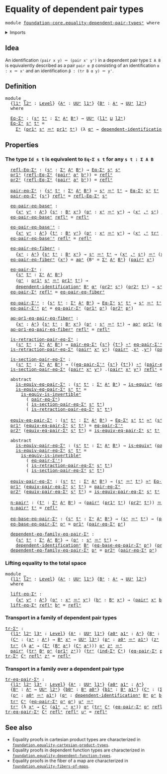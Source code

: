 # Equality of dependent pair types

<pre class="Agda"><a id="45" class="Keyword">module</a> <a id="52" href="foundation-core.equality-dependent-pair-types%25E1%25B5%2589.html" class="Module">foundation-core.equality-dependent-pair-typesᵉ</a> <a id="99" class="Keyword">where</a>
</pre>
<details><summary>Imports</summary>

<pre class="Agda"><a id="155" class="Keyword">open</a> <a id="160" class="Keyword">import</a> <a id="167" href="foundation.action-on-identifications-functions%25E1%25B5%2589.html" class="Module">foundation.action-on-identifications-functionsᵉ</a>
<a id="215" class="Keyword">open</a> <a id="220" class="Keyword">import</a> <a id="227" href="foundation.dependent-pair-types%25E1%25B5%2589.html" class="Module">foundation.dependent-pair-typesᵉ</a>
<a id="260" class="Keyword">open</a> <a id="265" class="Keyword">import</a> <a id="272" href="foundation.universe-levels%25E1%25B5%2589.html" class="Module">foundation.universe-levelsᵉ</a>

<a id="301" class="Keyword">open</a> <a id="306" class="Keyword">import</a> <a id="313" href="foundation-core.dependent-identifications%25E1%25B5%2589.html" class="Module">foundation-core.dependent-identificationsᵉ</a>
<a id="356" class="Keyword">open</a> <a id="361" class="Keyword">import</a> <a id="368" href="foundation-core.equivalences%25E1%25B5%2589.html" class="Module">foundation-core.equivalencesᵉ</a>
<a id="398" class="Keyword">open</a> <a id="403" class="Keyword">import</a> <a id="410" href="foundation-core.function-types%25E1%25B5%2589.html" class="Module">foundation-core.function-typesᵉ</a>
<a id="442" class="Keyword">open</a> <a id="447" class="Keyword">import</a> <a id="454" href="foundation-core.homotopies%25E1%25B5%2589.html" class="Module">foundation-core.homotopiesᵉ</a>
<a id="482" class="Keyword">open</a> <a id="487" class="Keyword">import</a> <a id="494" href="foundation-core.identity-types%25E1%25B5%2589.html" class="Module">foundation-core.identity-typesᵉ</a>
<a id="526" class="Keyword">open</a> <a id="531" class="Keyword">import</a> <a id="538" href="foundation-core.transport-along-identifications%25E1%25B5%2589.html" class="Module">foundation-core.transport-along-identificationsᵉ</a>
</pre>
</details>

## Idea

An identification `(pair x y) ＝ (pair x' y')` in a dependent pair type `Σ A B`
is equivalently described as a pair `pair α β` consisting of an identification
`α : x ＝ x'` and an identification `β : (tr B α y) ＝ y'`.

## Definition

<pre class="Agda"><a id="853" class="Keyword">module</a> <a id="860" href="foundation-core.equality-dependent-pair-types%25E1%25B5%2589.html#860" class="Module">_</a>
  <a id="864" class="Symbol">{</a><a id="865" href="foundation-core.equality-dependent-pair-types%25E1%25B5%2589.html#865" class="Bound">l1ᵉ</a> <a id="869" href="foundation-core.equality-dependent-pair-types%25E1%25B5%2589.html#869" class="Bound">l2ᵉ</a> <a id="873" class="Symbol">:</a> <a id="875" href="Agda.Primitive.html#742" class="Postulate">Level</a><a id="880" class="Symbol">}</a> <a id="882" class="Symbol">{</a><a id="883" href="foundation-core.equality-dependent-pair-types%25E1%25B5%2589.html#883" class="Bound">Aᵉ</a> <a id="886" class="Symbol">:</a> <a id="888" href="Agda.Primitive.html#429" class="Primitive">UUᵉ</a> <a id="892" href="foundation-core.equality-dependent-pair-types%25E1%25B5%2589.html#865" class="Bound">l1ᵉ</a><a id="895" class="Symbol">}</a> <a id="897" class="Symbol">{</a><a id="898" href="foundation-core.equality-dependent-pair-types%25E1%25B5%2589.html#898" class="Bound">Bᵉ</a> <a id="901" class="Symbol">:</a> <a id="903" href="foundation-core.equality-dependent-pair-types%25E1%25B5%2589.html#883" class="Bound">Aᵉ</a> <a id="906" class="Symbol">→</a> <a id="908" href="Agda.Primitive.html#429" class="Primitive">UUᵉ</a> <a id="912" href="foundation-core.equality-dependent-pair-types%25E1%25B5%2589.html#869" class="Bound">l2ᵉ</a><a id="915" class="Symbol">}</a>
  <a id="919" class="Keyword">where</a>

  <a id="928" href="foundation-core.equality-dependent-pair-types%25E1%25B5%2589.html#928" class="Function">Eq-Σᵉ</a> <a id="934" class="Symbol">:</a> <a id="936" class="Symbol">(</a><a id="937" href="foundation-core.equality-dependent-pair-types%25E1%25B5%2589.html#937" class="Bound">sᵉ</a> <a id="940" href="foundation-core.equality-dependent-pair-types%25E1%25B5%2589.html#940" class="Bound">tᵉ</a> <a id="943" class="Symbol">:</a> <a id="945" href="foundation.dependent-pair-types%25E1%25B5%2589.html#585" class="Record">Σᵉ</a> <a id="948" href="foundation-core.equality-dependent-pair-types%25E1%25B5%2589.html#883" class="Bound">Aᵉ</a> <a id="951" href="foundation-core.equality-dependent-pair-types%25E1%25B5%2589.html#898" class="Bound">Bᵉ</a><a id="953" class="Symbol">)</a> <a id="955" class="Symbol">→</a> <a id="957" href="Agda.Primitive.html#429" class="Primitive">UUᵉ</a> <a id="961" class="Symbol">(</a><a id="962" href="foundation-core.equality-dependent-pair-types%25E1%25B5%2589.html#865" class="Bound">l1ᵉ</a> <a id="966" href="Agda.Primitive.html#961" class="Primitive Operator">⊔</a> <a id="968" href="foundation-core.equality-dependent-pair-types%25E1%25B5%2589.html#869" class="Bound">l2ᵉ</a><a id="971" class="Symbol">)</a>
  <a id="975" href="foundation-core.equality-dependent-pair-types%25E1%25B5%2589.html#928" class="Function">Eq-Σᵉ</a> <a id="981" href="foundation-core.equality-dependent-pair-types%25E1%25B5%2589.html#981" class="Bound">sᵉ</a> <a id="984" href="foundation-core.equality-dependent-pair-types%25E1%25B5%2589.html#984" class="Bound">tᵉ</a> <a id="987" class="Symbol">=</a>
    <a id="993" href="foundation.dependent-pair-types%25E1%25B5%2589.html#585" class="Record">Σᵉ</a> <a id="996" class="Symbol">(</a><a id="997" href="foundation.dependent-pair-types%25E1%25B5%2589.html#697" class="Field">pr1ᵉ</a> <a id="1002" href="foundation-core.equality-dependent-pair-types%25E1%25B5%2589.html#981" class="Bound">sᵉ</a> <a id="1005" href="foundation-core.identity-types%25E1%25B5%2589.html#2730" class="Function Operator">＝ᵉ</a> <a id="1008" href="foundation.dependent-pair-types%25E1%25B5%2589.html#697" class="Field">pr1ᵉ</a> <a id="1013" href="foundation-core.equality-dependent-pair-types%25E1%25B5%2589.html#984" class="Bound">tᵉ</a><a id="1015" class="Symbol">)</a> <a id="1017" class="Symbol">(λ</a> <a id="1020" href="foundation-core.equality-dependent-pair-types%25E1%25B5%2589.html#1020" class="Bound">αᵉ</a> <a id="1023" class="Symbol">→</a> <a id="1025" href="foundation-core.dependent-identifications%25E1%25B5%2589.html#968" class="Function">dependent-identificationᵉ</a> <a id="1051" href="foundation-core.equality-dependent-pair-types%25E1%25B5%2589.html#898" class="Bound">Bᵉ</a> <a id="1054" href="foundation-core.equality-dependent-pair-types%25E1%25B5%2589.html#1020" class="Bound">αᵉ</a> <a id="1057" class="Symbol">(</a><a id="1058" href="foundation.dependent-pair-types%25E1%25B5%2589.html#711" class="Field">pr2ᵉ</a> <a id="1063" href="foundation-core.equality-dependent-pair-types%25E1%25B5%2589.html#981" class="Bound">sᵉ</a><a id="1065" class="Symbol">)</a> <a id="1067" class="Symbol">(</a><a id="1068" href="foundation.dependent-pair-types%25E1%25B5%2589.html#711" class="Field">pr2ᵉ</a> <a id="1073" href="foundation-core.equality-dependent-pair-types%25E1%25B5%2589.html#984" class="Bound">tᵉ</a><a id="1075" class="Symbol">))</a>
</pre>
## Properties

### The type `Id s t` is equivalent to `Eq-Σ s t` for any `s t : Σ A B`

<pre class="Agda">  <a id="1181" href="foundation-core.equality-dependent-pair-types%25E1%25B5%2589.html#1181" class="Function">refl-Eq-Σᵉ</a> <a id="1192" class="Symbol">:</a> <a id="1194" class="Symbol">(</a><a id="1195" href="foundation-core.equality-dependent-pair-types%25E1%25B5%2589.html#1195" class="Bound">sᵉ</a> <a id="1198" class="Symbol">:</a> <a id="1200" href="foundation.dependent-pair-types%25E1%25B5%2589.html#585" class="Record">Σᵉ</a> <a id="1203" href="foundation-core.equality-dependent-pair-types%25E1%25B5%2589.html#883" class="Bound">Aᵉ</a> <a id="1206" href="foundation-core.equality-dependent-pair-types%25E1%25B5%2589.html#898" class="Bound">Bᵉ</a><a id="1208" class="Symbol">)</a> <a id="1210" class="Symbol">→</a> <a id="1212" href="foundation-core.equality-dependent-pair-types%25E1%25B5%2589.html#928" class="Function">Eq-Σᵉ</a> <a id="1218" href="foundation-core.equality-dependent-pair-types%25E1%25B5%2589.html#1195" class="Bound">sᵉ</a> <a id="1221" href="foundation-core.equality-dependent-pair-types%25E1%25B5%2589.html#1195" class="Bound">sᵉ</a>
  <a id="1226" href="foundation.dependent-pair-types%25E1%25B5%2589.html#697" class="Field">pr1ᵉ</a> <a id="1231" class="Symbol">(</a><a id="1232" href="foundation-core.equality-dependent-pair-types%25E1%25B5%2589.html#1181" class="Function">refl-Eq-Σᵉ</a> <a id="1243" class="Symbol">(</a><a id="1244" href="foundation.dependent-pair-types%25E1%25B5%2589.html#679" class="InductiveConstructor">pairᵉ</a> <a id="1250" href="foundation-core.equality-dependent-pair-types%25E1%25B5%2589.html#1250" class="Bound">aᵉ</a> <a id="1253" href="foundation-core.equality-dependent-pair-types%25E1%25B5%2589.html#1253" class="Bound">bᵉ</a><a id="1255" class="Symbol">))</a> <a id="1258" class="Symbol">=</a> <a id="1260" href="foundation-core.identity-types%25E1%25B5%2589.html#2694" class="InductiveConstructor">reflᵉ</a>
  <a id="1268" href="foundation.dependent-pair-types%25E1%25B5%2589.html#711" class="Field">pr2ᵉ</a> <a id="1273" class="Symbol">(</a><a id="1274" href="foundation-core.equality-dependent-pair-types%25E1%25B5%2589.html#1181" class="Function">refl-Eq-Σᵉ</a> <a id="1285" class="Symbol">(</a><a id="1286" href="foundation.dependent-pair-types%25E1%25B5%2589.html#679" class="InductiveConstructor">pairᵉ</a> <a id="1292" href="foundation-core.equality-dependent-pair-types%25E1%25B5%2589.html#1292" class="Bound">aᵉ</a> <a id="1295" href="foundation-core.equality-dependent-pair-types%25E1%25B5%2589.html#1295" class="Bound">bᵉ</a><a id="1297" class="Symbol">))</a> <a id="1300" class="Symbol">=</a> <a id="1302" href="foundation-core.identity-types%25E1%25B5%2589.html#2694" class="InductiveConstructor">reflᵉ</a>

  <a id="1311" href="foundation-core.equality-dependent-pair-types%25E1%25B5%2589.html#1311" class="Function">pair-eq-Σᵉ</a> <a id="1322" class="Symbol">:</a> <a id="1324" class="Symbol">{</a><a id="1325" href="foundation-core.equality-dependent-pair-types%25E1%25B5%2589.html#1325" class="Bound">sᵉ</a> <a id="1328" href="foundation-core.equality-dependent-pair-types%25E1%25B5%2589.html#1328" class="Bound">tᵉ</a> <a id="1331" class="Symbol">:</a> <a id="1333" href="foundation.dependent-pair-types%25E1%25B5%2589.html#585" class="Record">Σᵉ</a> <a id="1336" href="foundation-core.equality-dependent-pair-types%25E1%25B5%2589.html#883" class="Bound">Aᵉ</a> <a id="1339" href="foundation-core.equality-dependent-pair-types%25E1%25B5%2589.html#898" class="Bound">Bᵉ</a><a id="1341" class="Symbol">}</a> <a id="1343" class="Symbol">→</a> <a id="1345" href="foundation-core.equality-dependent-pair-types%25E1%25B5%2589.html#1325" class="Bound">sᵉ</a> <a id="1348" href="foundation-core.identity-types%25E1%25B5%2589.html#2730" class="Function Operator">＝ᵉ</a> <a id="1351" href="foundation-core.equality-dependent-pair-types%25E1%25B5%2589.html#1328" class="Bound">tᵉ</a> <a id="1354" class="Symbol">→</a> <a id="1356" href="foundation-core.equality-dependent-pair-types%25E1%25B5%2589.html#928" class="Function">Eq-Σᵉ</a> <a id="1362" href="foundation-core.equality-dependent-pair-types%25E1%25B5%2589.html#1325" class="Bound">sᵉ</a> <a id="1365" href="foundation-core.equality-dependent-pair-types%25E1%25B5%2589.html#1328" class="Bound">tᵉ</a>
  <a id="1370" href="foundation-core.equality-dependent-pair-types%25E1%25B5%2589.html#1311" class="Function">pair-eq-Σᵉ</a> <a id="1381" class="Symbol">{</a><a id="1382" href="foundation-core.equality-dependent-pair-types%25E1%25B5%2589.html#1382" class="Bound">sᵉ</a><a id="1384" class="Symbol">}</a> <a id="1386" href="foundation-core.identity-types%25E1%25B5%2589.html#2694" class="InductiveConstructor">reflᵉ</a> <a id="1392" class="Symbol">=</a> <a id="1394" href="foundation-core.equality-dependent-pair-types%25E1%25B5%2589.html#1181" class="Function">refl-Eq-Σᵉ</a> <a id="1405" href="foundation-core.equality-dependent-pair-types%25E1%25B5%2589.html#1382" class="Bound">sᵉ</a>

  <a id="1411" href="foundation-core.equality-dependent-pair-types%25E1%25B5%2589.html#1411" class="Function">eq-pair-eq-baseᵉ</a> <a id="1428" class="Symbol">:</a>
    <a id="1434" class="Symbol">{</a><a id="1435" href="foundation-core.equality-dependent-pair-types%25E1%25B5%2589.html#1435" class="Bound">xᵉ</a> <a id="1438" href="foundation-core.equality-dependent-pair-types%25E1%25B5%2589.html#1438" class="Bound">yᵉ</a> <a id="1441" class="Symbol">:</a> <a id="1443" href="foundation-core.equality-dependent-pair-types%25E1%25B5%2589.html#883" class="Bound">Aᵉ</a><a id="1445" class="Symbol">}</a> <a id="1447" class="Symbol">{</a><a id="1448" href="foundation-core.equality-dependent-pair-types%25E1%25B5%2589.html#1448" class="Bound">sᵉ</a> <a id="1451" class="Symbol">:</a> <a id="1453" href="foundation-core.equality-dependent-pair-types%25E1%25B5%2589.html#898" class="Bound">Bᵉ</a> <a id="1456" href="foundation-core.equality-dependent-pair-types%25E1%25B5%2589.html#1435" class="Bound">xᵉ</a><a id="1458" class="Symbol">}</a> <a id="1460" class="Symbol">(</a><a id="1461" href="foundation-core.equality-dependent-pair-types%25E1%25B5%2589.html#1461" class="Bound">pᵉ</a> <a id="1464" class="Symbol">:</a> <a id="1466" href="foundation-core.equality-dependent-pair-types%25E1%25B5%2589.html#1435" class="Bound">xᵉ</a> <a id="1469" href="foundation-core.identity-types%25E1%25B5%2589.html#2730" class="Function Operator">＝ᵉ</a> <a id="1472" href="foundation-core.equality-dependent-pair-types%25E1%25B5%2589.html#1438" class="Bound">yᵉ</a><a id="1474" class="Symbol">)</a> <a id="1476" class="Symbol">→</a> <a id="1478" class="Symbol">(</a><a id="1479" href="foundation-core.equality-dependent-pair-types%25E1%25B5%2589.html#1435" class="Bound">xᵉ</a> <a id="1482" href="foundation.dependent-pair-types%25E1%25B5%2589.html#788" class="InductiveConstructor Operator">,ᵉ</a> <a id="1485" href="foundation-core.equality-dependent-pair-types%25E1%25B5%2589.html#1448" class="Bound">sᵉ</a><a id="1487" class="Symbol">)</a> <a id="1489" href="foundation-core.identity-types%25E1%25B5%2589.html#2730" class="Function Operator">＝ᵉ</a> <a id="1492" class="Symbol">(</a><a id="1493" href="foundation-core.equality-dependent-pair-types%25E1%25B5%2589.html#1438" class="Bound">yᵉ</a> <a id="1496" href="foundation.dependent-pair-types%25E1%25B5%2589.html#788" class="InductiveConstructor Operator">,ᵉ</a> <a id="1499" href="foundation-core.transport-along-identifications%25E1%25B5%2589.html#837" class="Function">trᵉ</a> <a id="1503" href="foundation-core.equality-dependent-pair-types%25E1%25B5%2589.html#898" class="Bound">Bᵉ</a> <a id="1506" href="foundation-core.equality-dependent-pair-types%25E1%25B5%2589.html#1461" class="Bound">pᵉ</a> <a id="1509" href="foundation-core.equality-dependent-pair-types%25E1%25B5%2589.html#1448" class="Bound">sᵉ</a><a id="1511" class="Symbol">)</a>
  <a id="1515" href="foundation-core.equality-dependent-pair-types%25E1%25B5%2589.html#1411" class="Function">eq-pair-eq-baseᵉ</a> <a id="1532" href="foundation-core.identity-types%25E1%25B5%2589.html#2694" class="InductiveConstructor">reflᵉ</a> <a id="1538" class="Symbol">=</a> <a id="1540" href="foundation-core.identity-types%25E1%25B5%2589.html#2694" class="InductiveConstructor">reflᵉ</a>

  <a id="1549" href="foundation-core.equality-dependent-pair-types%25E1%25B5%2589.html#1549" class="Function">eq-pair-eq-base&#39;ᵉ</a> <a id="1567" class="Symbol">:</a>
    <a id="1573" class="Symbol">{</a><a id="1574" href="foundation-core.equality-dependent-pair-types%25E1%25B5%2589.html#1574" class="Bound">xᵉ</a> <a id="1577" href="foundation-core.equality-dependent-pair-types%25E1%25B5%2589.html#1577" class="Bound">yᵉ</a> <a id="1580" class="Symbol">:</a> <a id="1582" href="foundation-core.equality-dependent-pair-types%25E1%25B5%2589.html#883" class="Bound">Aᵉ</a><a id="1584" class="Symbol">}</a> <a id="1586" class="Symbol">{</a><a id="1587" href="foundation-core.equality-dependent-pair-types%25E1%25B5%2589.html#1587" class="Bound">tᵉ</a> <a id="1590" class="Symbol">:</a> <a id="1592" href="foundation-core.equality-dependent-pair-types%25E1%25B5%2589.html#898" class="Bound">Bᵉ</a> <a id="1595" href="foundation-core.equality-dependent-pair-types%25E1%25B5%2589.html#1577" class="Bound">yᵉ</a><a id="1597" class="Symbol">}</a> <a id="1599" class="Symbol">(</a><a id="1600" href="foundation-core.equality-dependent-pair-types%25E1%25B5%2589.html#1600" class="Bound">pᵉ</a> <a id="1603" class="Symbol">:</a> <a id="1605" href="foundation-core.equality-dependent-pair-types%25E1%25B5%2589.html#1574" class="Bound">xᵉ</a> <a id="1608" href="foundation-core.identity-types%25E1%25B5%2589.html#2730" class="Function Operator">＝ᵉ</a> <a id="1611" href="foundation-core.equality-dependent-pair-types%25E1%25B5%2589.html#1577" class="Bound">yᵉ</a><a id="1613" class="Symbol">)</a> <a id="1615" class="Symbol">→</a> <a id="1617" class="Symbol">(</a><a id="1618" href="foundation-core.equality-dependent-pair-types%25E1%25B5%2589.html#1574" class="Bound">xᵉ</a> <a id="1621" href="foundation.dependent-pair-types%25E1%25B5%2589.html#788" class="InductiveConstructor Operator">,ᵉ</a> <a id="1624" href="foundation-core.transport-along-identifications%25E1%25B5%2589.html#837" class="Function">trᵉ</a> <a id="1628" href="foundation-core.equality-dependent-pair-types%25E1%25B5%2589.html#898" class="Bound">Bᵉ</a> <a id="1631" class="Symbol">(</a><a id="1632" href="foundation-core.identity-types%25E1%25B5%2589.html#6276" class="Function">invᵉ</a> <a id="1637" href="foundation-core.equality-dependent-pair-types%25E1%25B5%2589.html#1600" class="Bound">pᵉ</a><a id="1639" class="Symbol">)</a> <a id="1641" href="foundation-core.equality-dependent-pair-types%25E1%25B5%2589.html#1587" class="Bound">tᵉ</a><a id="1643" class="Symbol">)</a> <a id="1645" href="foundation-core.identity-types%25E1%25B5%2589.html#2730" class="Function Operator">＝ᵉ</a> <a id="1648" class="Symbol">(</a><a id="1649" href="foundation-core.equality-dependent-pair-types%25E1%25B5%2589.html#1577" class="Bound">yᵉ</a> <a id="1652" href="foundation.dependent-pair-types%25E1%25B5%2589.html#788" class="InductiveConstructor Operator">,ᵉ</a> <a id="1655" href="foundation-core.equality-dependent-pair-types%25E1%25B5%2589.html#1587" class="Bound">tᵉ</a><a id="1657" class="Symbol">)</a>
  <a id="1661" href="foundation-core.equality-dependent-pair-types%25E1%25B5%2589.html#1549" class="Function">eq-pair-eq-base&#39;ᵉ</a> <a id="1679" href="foundation-core.identity-types%25E1%25B5%2589.html#2694" class="InductiveConstructor">reflᵉ</a> <a id="1685" class="Symbol">=</a> <a id="1687" href="foundation-core.identity-types%25E1%25B5%2589.html#2694" class="InductiveConstructor">reflᵉ</a>

  <a id="1696" href="foundation-core.equality-dependent-pair-types%25E1%25B5%2589.html#1696" class="Function">eq-pair-eq-fiberᵉ</a> <a id="1714" class="Symbol">:</a>
    <a id="1720" class="Symbol">{</a><a id="1721" href="foundation-core.equality-dependent-pair-types%25E1%25B5%2589.html#1721" class="Bound">xᵉ</a> <a id="1724" class="Symbol">:</a> <a id="1726" href="foundation-core.equality-dependent-pair-types%25E1%25B5%2589.html#883" class="Bound">Aᵉ</a><a id="1728" class="Symbol">}</a> <a id="1730" class="Symbol">{</a><a id="1731" href="foundation-core.equality-dependent-pair-types%25E1%25B5%2589.html#1731" class="Bound">sᵉ</a> <a id="1734" href="foundation-core.equality-dependent-pair-types%25E1%25B5%2589.html#1734" class="Bound">tᵉ</a> <a id="1737" class="Symbol">:</a> <a id="1739" href="foundation-core.equality-dependent-pair-types%25E1%25B5%2589.html#898" class="Bound">Bᵉ</a> <a id="1742" href="foundation-core.equality-dependent-pair-types%25E1%25B5%2589.html#1721" class="Bound">xᵉ</a><a id="1744" class="Symbol">}</a> <a id="1746" class="Symbol">→</a> <a id="1748" href="foundation-core.equality-dependent-pair-types%25E1%25B5%2589.html#1731" class="Bound">sᵉ</a> <a id="1751" href="foundation-core.identity-types%25E1%25B5%2589.html#2730" class="Function Operator">＝ᵉ</a> <a id="1754" href="foundation-core.equality-dependent-pair-types%25E1%25B5%2589.html#1734" class="Bound">tᵉ</a> <a id="1757" class="Symbol">→</a> <a id="1759" class="Symbol">(</a><a id="1760" href="foundation-core.equality-dependent-pair-types%25E1%25B5%2589.html#1721" class="Bound">xᵉ</a> <a id="1763" href="foundation.dependent-pair-types%25E1%25B5%2589.html#788" class="InductiveConstructor Operator">,ᵉ</a> <a id="1766" href="foundation-core.equality-dependent-pair-types%25E1%25B5%2589.html#1731" class="Bound">sᵉ</a><a id="1768" class="Symbol">)</a> <a id="1770" href="foundation-core.identity-types%25E1%25B5%2589.html#2730" class="Function Operator">＝ᵉ</a> <a id="1773" class="Symbol">(</a><a id="1774" href="foundation-core.equality-dependent-pair-types%25E1%25B5%2589.html#1721" class="Bound">xᵉ</a> <a id="1777" href="foundation.dependent-pair-types%25E1%25B5%2589.html#788" class="InductiveConstructor Operator">,ᵉ</a> <a id="1780" href="foundation-core.equality-dependent-pair-types%25E1%25B5%2589.html#1734" class="Bound">tᵉ</a><a id="1782" class="Symbol">)</a>
  <a id="1786" href="foundation-core.equality-dependent-pair-types%25E1%25B5%2589.html#1696" class="Function">eq-pair-eq-fiberᵉ</a> <a id="1804" class="Symbol">{</a><a id="1805" href="foundation-core.equality-dependent-pair-types%25E1%25B5%2589.html#1805" class="Bound">xᵉ</a><a id="1807" class="Symbol">}</a> <a id="1809" class="Symbol">=</a> <a id="1811" href="foundation.action-on-identifications-functions%25E1%25B5%2589.html#735" class="Function">apᵉ</a> <a id="1815" class="Symbol">{</a><a id="1816" class="Argument">Bᵉ</a> <a id="1819" class="Symbol">=</a> <a id="1821" href="foundation.dependent-pair-types%25E1%25B5%2589.html#585" class="Record">Σᵉ</a> <a id="1824" href="foundation-core.equality-dependent-pair-types%25E1%25B5%2589.html#883" class="Bound">Aᵉ</a> <a id="1827" href="foundation-core.equality-dependent-pair-types%25E1%25B5%2589.html#898" class="Bound">Bᵉ</a><a id="1829" class="Symbol">}</a> <a id="1831" class="Symbol">(</a><a id="1832" href="foundation.dependent-pair-types%25E1%25B5%2589.html#679" class="InductiveConstructor">pairᵉ</a> <a id="1838" href="foundation-core.equality-dependent-pair-types%25E1%25B5%2589.html#1805" class="Bound">xᵉ</a><a id="1840" class="Symbol">)</a>

  <a id="1845" href="foundation-core.equality-dependent-pair-types%25E1%25B5%2589.html#1845" class="Function">eq-pair-Σᵉ</a> <a id="1856" class="Symbol">:</a>
    <a id="1862" class="Symbol">{</a><a id="1863" href="foundation-core.equality-dependent-pair-types%25E1%25B5%2589.html#1863" class="Bound">sᵉ</a> <a id="1866" href="foundation-core.equality-dependent-pair-types%25E1%25B5%2589.html#1866" class="Bound">tᵉ</a> <a id="1869" class="Symbol">:</a> <a id="1871" href="foundation.dependent-pair-types%25E1%25B5%2589.html#585" class="Record">Σᵉ</a> <a id="1874" href="foundation-core.equality-dependent-pair-types%25E1%25B5%2589.html#883" class="Bound">Aᵉ</a> <a id="1877" href="foundation-core.equality-dependent-pair-types%25E1%25B5%2589.html#898" class="Bound">Bᵉ</a><a id="1879" class="Symbol">}</a>
    <a id="1885" class="Symbol">(</a><a id="1886" href="foundation-core.equality-dependent-pair-types%25E1%25B5%2589.html#1886" class="Bound">αᵉ</a> <a id="1889" class="Symbol">:</a> <a id="1891" href="foundation.dependent-pair-types%25E1%25B5%2589.html#697" class="Field">pr1ᵉ</a> <a id="1896" href="foundation-core.equality-dependent-pair-types%25E1%25B5%2589.html#1863" class="Bound">sᵉ</a> <a id="1899" href="foundation-core.identity-types%25E1%25B5%2589.html#2730" class="Function Operator">＝ᵉ</a> <a id="1902" href="foundation.dependent-pair-types%25E1%25B5%2589.html#697" class="Field">pr1ᵉ</a> <a id="1907" href="foundation-core.equality-dependent-pair-types%25E1%25B5%2589.html#1866" class="Bound">tᵉ</a><a id="1909" class="Symbol">)</a> <a id="1911" class="Symbol">→</a>
    <a id="1917" href="foundation-core.dependent-identifications%25E1%25B5%2589.html#968" class="Function">dependent-identificationᵉ</a> <a id="1943" href="foundation-core.equality-dependent-pair-types%25E1%25B5%2589.html#898" class="Bound">Bᵉ</a> <a id="1946" href="foundation-core.equality-dependent-pair-types%25E1%25B5%2589.html#1886" class="Bound">αᵉ</a> <a id="1949" class="Symbol">(</a><a id="1950" href="foundation.dependent-pair-types%25E1%25B5%2589.html#711" class="Field">pr2ᵉ</a> <a id="1955" href="foundation-core.equality-dependent-pair-types%25E1%25B5%2589.html#1863" class="Bound">sᵉ</a><a id="1957" class="Symbol">)</a> <a id="1959" class="Symbol">(</a><a id="1960" href="foundation.dependent-pair-types%25E1%25B5%2589.html#711" class="Field">pr2ᵉ</a> <a id="1965" href="foundation-core.equality-dependent-pair-types%25E1%25B5%2589.html#1866" class="Bound">tᵉ</a><a id="1967" class="Symbol">)</a> <a id="1969" class="Symbol">→</a> <a id="1971" href="foundation-core.equality-dependent-pair-types%25E1%25B5%2589.html#1863" class="Bound">sᵉ</a> <a id="1974" href="foundation-core.identity-types%25E1%25B5%2589.html#2730" class="Function Operator">＝ᵉ</a> <a id="1977" href="foundation-core.equality-dependent-pair-types%25E1%25B5%2589.html#1866" class="Bound">tᵉ</a>
  <a id="1982" href="foundation-core.equality-dependent-pair-types%25E1%25B5%2589.html#1845" class="Function">eq-pair-Σᵉ</a> <a id="1993" href="foundation-core.identity-types%25E1%25B5%2589.html#2694" class="InductiveConstructor">reflᵉ</a> <a id="1999" class="Symbol">=</a> <a id="2001" href="foundation-core.equality-dependent-pair-types%25E1%25B5%2589.html#1696" class="Function">eq-pair-eq-fiberᵉ</a>

  <a id="2022" href="foundation-core.equality-dependent-pair-types%25E1%25B5%2589.html#2022" class="Function">eq-pair-Σ&#39;ᵉ</a> <a id="2034" class="Symbol">:</a> <a id="2036" class="Symbol">{</a><a id="2037" href="foundation-core.equality-dependent-pair-types%25E1%25B5%2589.html#2037" class="Bound">sᵉ</a> <a id="2040" href="foundation-core.equality-dependent-pair-types%25E1%25B5%2589.html#2040" class="Bound">tᵉ</a> <a id="2043" class="Symbol">:</a> <a id="2045" href="foundation.dependent-pair-types%25E1%25B5%2589.html#585" class="Record">Σᵉ</a> <a id="2048" href="foundation-core.equality-dependent-pair-types%25E1%25B5%2589.html#883" class="Bound">Aᵉ</a> <a id="2051" href="foundation-core.equality-dependent-pair-types%25E1%25B5%2589.html#898" class="Bound">Bᵉ</a><a id="2053" class="Symbol">}</a> <a id="2055" class="Symbol">→</a> <a id="2057" href="foundation-core.equality-dependent-pair-types%25E1%25B5%2589.html#928" class="Function">Eq-Σᵉ</a> <a id="2063" href="foundation-core.equality-dependent-pair-types%25E1%25B5%2589.html#2037" class="Bound">sᵉ</a> <a id="2066" href="foundation-core.equality-dependent-pair-types%25E1%25B5%2589.html#2040" class="Bound">tᵉ</a> <a id="2069" class="Symbol">→</a> <a id="2071" href="foundation-core.equality-dependent-pair-types%25E1%25B5%2589.html#2037" class="Bound">sᵉ</a> <a id="2074" href="foundation-core.identity-types%25E1%25B5%2589.html#2730" class="Function Operator">＝ᵉ</a> <a id="2077" href="foundation-core.equality-dependent-pair-types%25E1%25B5%2589.html#2040" class="Bound">tᵉ</a>
  <a id="2082" href="foundation-core.equality-dependent-pair-types%25E1%25B5%2589.html#2022" class="Function">eq-pair-Σ&#39;ᵉ</a> <a id="2094" href="foundation-core.equality-dependent-pair-types%25E1%25B5%2589.html#2094" class="Bound">pᵉ</a> <a id="2097" class="Symbol">=</a> <a id="2099" href="foundation-core.equality-dependent-pair-types%25E1%25B5%2589.html#1845" class="Function">eq-pair-Σᵉ</a> <a id="2110" class="Symbol">(</a><a id="2111" href="foundation.dependent-pair-types%25E1%25B5%2589.html#697" class="Field">pr1ᵉ</a> <a id="2116" href="foundation-core.equality-dependent-pair-types%25E1%25B5%2589.html#2094" class="Bound">pᵉ</a><a id="2118" class="Symbol">)</a> <a id="2120" class="Symbol">(</a><a id="2121" href="foundation.dependent-pair-types%25E1%25B5%2589.html#711" class="Field">pr2ᵉ</a> <a id="2126" href="foundation-core.equality-dependent-pair-types%25E1%25B5%2589.html#2094" class="Bound">pᵉ</a><a id="2128" class="Symbol">)</a>

  <a id="2133" href="foundation-core.equality-dependent-pair-types%25E1%25B5%2589.html#2133" class="Function">ap-pr1-eq-pair-eq-fiberᵉ</a> <a id="2158" class="Symbol">:</a>
    <a id="2164" class="Symbol">{</a><a id="2165" href="foundation-core.equality-dependent-pair-types%25E1%25B5%2589.html#2165" class="Bound">xᵉ</a> <a id="2168" class="Symbol">:</a> <a id="2170" href="foundation-core.equality-dependent-pair-types%25E1%25B5%2589.html#883" class="Bound">Aᵉ</a><a id="2172" class="Symbol">}</a> <a id="2174" class="Symbol">{</a><a id="2175" href="foundation-core.equality-dependent-pair-types%25E1%25B5%2589.html#2175" class="Bound">sᵉ</a> <a id="2178" href="foundation-core.equality-dependent-pair-types%25E1%25B5%2589.html#2178" class="Bound">tᵉ</a> <a id="2181" class="Symbol">:</a> <a id="2183" href="foundation-core.equality-dependent-pair-types%25E1%25B5%2589.html#898" class="Bound">Bᵉ</a> <a id="2186" href="foundation-core.equality-dependent-pair-types%25E1%25B5%2589.html#2165" class="Bound">xᵉ</a><a id="2188" class="Symbol">}</a> <a id="2190" class="Symbol">(</a><a id="2191" href="foundation-core.equality-dependent-pair-types%25E1%25B5%2589.html#2191" class="Bound">pᵉ</a> <a id="2194" class="Symbol">:</a> <a id="2196" href="foundation-core.equality-dependent-pair-types%25E1%25B5%2589.html#2175" class="Bound">sᵉ</a> <a id="2199" href="foundation-core.identity-types%25E1%25B5%2589.html#2730" class="Function Operator">＝ᵉ</a> <a id="2202" href="foundation-core.equality-dependent-pair-types%25E1%25B5%2589.html#2178" class="Bound">tᵉ</a><a id="2204" class="Symbol">)</a> <a id="2206" class="Symbol">→</a> <a id="2208" href="foundation.action-on-identifications-functions%25E1%25B5%2589.html#735" class="Function">apᵉ</a> <a id="2212" href="foundation.dependent-pair-types%25E1%25B5%2589.html#697" class="Field">pr1ᵉ</a> <a id="2217" class="Symbol">(</a><a id="2218" href="foundation-core.equality-dependent-pair-types%25E1%25B5%2589.html#1696" class="Function">eq-pair-eq-fiberᵉ</a> <a id="2236" href="foundation-core.equality-dependent-pair-types%25E1%25B5%2589.html#2191" class="Bound">pᵉ</a><a id="2238" class="Symbol">)</a> <a id="2240" href="foundation-core.identity-types%25E1%25B5%2589.html#2730" class="Function Operator">＝ᵉ</a> <a id="2243" href="foundation-core.identity-types%25E1%25B5%2589.html#2694" class="InductiveConstructor">reflᵉ</a>
  <a id="2251" href="foundation-core.equality-dependent-pair-types%25E1%25B5%2589.html#2133" class="Function">ap-pr1-eq-pair-eq-fiberᵉ</a> <a id="2276" href="foundation-core.identity-types%25E1%25B5%2589.html#2694" class="InductiveConstructor">reflᵉ</a> <a id="2282" class="Symbol">=</a> <a id="2284" href="foundation-core.identity-types%25E1%25B5%2589.html#2694" class="InductiveConstructor">reflᵉ</a>

  <a id="2293" href="foundation-core.equality-dependent-pair-types%25E1%25B5%2589.html#2293" class="Function">is-retraction-pair-eq-Σᵉ</a> <a id="2318" class="Symbol">:</a>
    <a id="2324" class="Symbol">(</a><a id="2325" href="foundation-core.equality-dependent-pair-types%25E1%25B5%2589.html#2325" class="Bound">sᵉ</a> <a id="2328" href="foundation-core.equality-dependent-pair-types%25E1%25B5%2589.html#2328" class="Bound">tᵉ</a> <a id="2331" class="Symbol">:</a> <a id="2333" href="foundation.dependent-pair-types%25E1%25B5%2589.html#585" class="Record">Σᵉ</a> <a id="2336" href="foundation-core.equality-dependent-pair-types%25E1%25B5%2589.html#883" class="Bound">Aᵉ</a> <a id="2339" href="foundation-core.equality-dependent-pair-types%25E1%25B5%2589.html#898" class="Bound">Bᵉ</a><a id="2341" class="Symbol">)</a> <a id="2343" class="Symbol">→</a> <a id="2345" href="foundation-core.equality-dependent-pair-types%25E1%25B5%2589.html#1311" class="Function">pair-eq-Σᵉ</a> <a id="2356" class="Symbol">{</a><a id="2357" href="foundation-core.equality-dependent-pair-types%25E1%25B5%2589.html#2325" class="Bound">sᵉ</a><a id="2359" class="Symbol">}</a> <a id="2361" class="Symbol">{</a><a id="2362" href="foundation-core.equality-dependent-pair-types%25E1%25B5%2589.html#2328" class="Bound">tᵉ</a><a id="2364" class="Symbol">}</a> <a id="2366" href="foundation-core.function-types%25E1%25B5%2589.html#476" class="Function Operator">∘ᵉ</a> <a id="2369" href="foundation-core.equality-dependent-pair-types%25E1%25B5%2589.html#2022" class="Function">eq-pair-Σ&#39;ᵉ</a> <a id="2381" class="Symbol">{</a><a id="2382" href="foundation-core.equality-dependent-pair-types%25E1%25B5%2589.html#2325" class="Bound">sᵉ</a><a id="2384" class="Symbol">}</a> <a id="2386" class="Symbol">{</a><a id="2387" href="foundation-core.equality-dependent-pair-types%25E1%25B5%2589.html#2328" class="Bound">tᵉ</a><a id="2389" class="Symbol">}</a> <a id="2391" href="foundation-core.homotopies%25E1%25B5%2589.html#2800" class="Function Operator">~ᵉ</a> <a id="2394" href="foundation-core.function-types%25E1%25B5%2589.html#309" class="Function">idᵉ</a> <a id="2398" class="Symbol">{</a><a id="2399" class="Argument">Aᵉ</a> <a id="2402" class="Symbol">=</a> <a id="2404" href="foundation-core.equality-dependent-pair-types%25E1%25B5%2589.html#928" class="Function">Eq-Σᵉ</a> <a id="2410" href="foundation-core.equality-dependent-pair-types%25E1%25B5%2589.html#2325" class="Bound">sᵉ</a> <a id="2413" href="foundation-core.equality-dependent-pair-types%25E1%25B5%2589.html#2328" class="Bound">tᵉ</a><a id="2415" class="Symbol">}</a>
  <a id="2419" href="foundation-core.equality-dependent-pair-types%25E1%25B5%2589.html#2293" class="Function">is-retraction-pair-eq-Σᵉ</a> <a id="2444" class="Symbol">(</a><a id="2445" href="foundation.dependent-pair-types%25E1%25B5%2589.html#679" class="InductiveConstructor">pairᵉ</a> <a id="2451" href="foundation-core.equality-dependent-pair-types%25E1%25B5%2589.html#2451" class="Bound">xᵉ</a> <a id="2454" href="foundation-core.equality-dependent-pair-types%25E1%25B5%2589.html#2454" class="Bound">yᵉ</a><a id="2456" class="Symbol">)</a> <a id="2458" class="Symbol">(</a><a id="2459" href="foundation.dependent-pair-types%25E1%25B5%2589.html#679" class="InductiveConstructor">pairᵉ</a> <a id="2465" class="DottedPattern Symbol">.</a><a id="2466" href="foundation-core.equality-dependent-pair-types%25E1%25B5%2589.html#2451" class="DottedPattern Bound">xᵉ</a> <a id="2469" class="DottedPattern Symbol">.</a><a id="2470" href="foundation-core.equality-dependent-pair-types%25E1%25B5%2589.html#2454" class="DottedPattern Bound">yᵉ</a><a id="2472" class="Symbol">)</a> <a id="2474" class="Symbol">(</a><a id="2475" href="foundation.dependent-pair-types%25E1%25B5%2589.html#679" class="InductiveConstructor">pairᵉ</a> <a id="2481" href="foundation-core.identity-types%25E1%25B5%2589.html#2694" class="InductiveConstructor">reflᵉ</a> <a id="2487" href="foundation-core.identity-types%25E1%25B5%2589.html#2694" class="InductiveConstructor">reflᵉ</a><a id="2492" class="Symbol">)</a> <a id="2494" class="Symbol">=</a> <a id="2496" href="foundation-core.identity-types%25E1%25B5%2589.html#2694" class="InductiveConstructor">reflᵉ</a>

  <a id="2505" href="foundation-core.equality-dependent-pair-types%25E1%25B5%2589.html#2505" class="Function">is-section-pair-eq-Σᵉ</a> <a id="2527" class="Symbol">:</a>
    <a id="2533" class="Symbol">(</a><a id="2534" href="foundation-core.equality-dependent-pair-types%25E1%25B5%2589.html#2534" class="Bound">sᵉ</a> <a id="2537" href="foundation-core.equality-dependent-pair-types%25E1%25B5%2589.html#2537" class="Bound">tᵉ</a> <a id="2540" class="Symbol">:</a> <a id="2542" href="foundation.dependent-pair-types%25E1%25B5%2589.html#585" class="Record">Σᵉ</a> <a id="2545" href="foundation-core.equality-dependent-pair-types%25E1%25B5%2589.html#883" class="Bound">Aᵉ</a> <a id="2548" href="foundation-core.equality-dependent-pair-types%25E1%25B5%2589.html#898" class="Bound">Bᵉ</a><a id="2550" class="Symbol">)</a> <a id="2552" class="Symbol">→</a> <a id="2554" class="Symbol">((</a><a id="2556" href="foundation-core.equality-dependent-pair-types%25E1%25B5%2589.html#2022" class="Function">eq-pair-Σ&#39;ᵉ</a> <a id="2568" class="Symbol">{</a><a id="2569" href="foundation-core.equality-dependent-pair-types%25E1%25B5%2589.html#2534" class="Bound">sᵉ</a><a id="2571" class="Symbol">}</a> <a id="2573" class="Symbol">{</a><a id="2574" href="foundation-core.equality-dependent-pair-types%25E1%25B5%2589.html#2537" class="Bound">tᵉ</a><a id="2576" class="Symbol">})</a> <a id="2579" href="foundation-core.function-types%25E1%25B5%2589.html#476" class="Function Operator">∘ᵉ</a> <a id="2582" class="Symbol">(</a><a id="2583" href="foundation-core.equality-dependent-pair-types%25E1%25B5%2589.html#1311" class="Function">pair-eq-Σᵉ</a> <a id="2594" class="Symbol">{</a><a id="2595" href="foundation-core.equality-dependent-pair-types%25E1%25B5%2589.html#2534" class="Bound">sᵉ</a><a id="2597" class="Symbol">}</a> <a id="2599" class="Symbol">{</a><a id="2600" href="foundation-core.equality-dependent-pair-types%25E1%25B5%2589.html#2537" class="Bound">tᵉ</a><a id="2602" class="Symbol">}))</a> <a id="2606" href="foundation-core.homotopies%25E1%25B5%2589.html#2800" class="Function Operator">~ᵉ</a> <a id="2609" href="foundation-core.function-types%25E1%25B5%2589.html#309" class="Function">idᵉ</a>
  <a id="2615" href="foundation-core.equality-dependent-pair-types%25E1%25B5%2589.html#2505" class="Function">is-section-pair-eq-Σᵉ</a> <a id="2637" class="Symbol">(</a><a id="2638" href="foundation.dependent-pair-types%25E1%25B5%2589.html#679" class="InductiveConstructor">pairᵉ</a> <a id="2644" href="foundation-core.equality-dependent-pair-types%25E1%25B5%2589.html#2644" class="Bound">xᵉ</a> <a id="2647" href="foundation-core.equality-dependent-pair-types%25E1%25B5%2589.html#2647" class="Bound">yᵉ</a><a id="2649" class="Symbol">)</a> <a id="2651" class="DottedPattern Symbol">.(</a><a id="2653" href="foundation.dependent-pair-types%25E1%25B5%2589.html#679" class="DottedPattern InductiveConstructor">pairᵉ</a> <a id="2659" href="foundation-core.equality-dependent-pair-types%25E1%25B5%2589.html#2644" class="DottedPattern Bound">xᵉ</a> <a id="2662" href="foundation-core.equality-dependent-pair-types%25E1%25B5%2589.html#2647" class="DottedPattern Bound">yᵉ</a><a id="2664" class="DottedPattern Symbol">)</a> <a id="2666" href="foundation-core.identity-types%25E1%25B5%2589.html#2694" class="InductiveConstructor">reflᵉ</a> <a id="2672" class="Symbol">=</a> <a id="2674" href="foundation-core.identity-types%25E1%25B5%2589.html#2694" class="InductiveConstructor">reflᵉ</a>

  <a id="2683" class="Keyword">abstract</a>
    <a id="2696" href="foundation-core.equality-dependent-pair-types%25E1%25B5%2589.html#2696" class="Function">is-equiv-eq-pair-Σᵉ</a> <a id="2716" class="Symbol">:</a> <a id="2718" class="Symbol">(</a><a id="2719" href="foundation-core.equality-dependent-pair-types%25E1%25B5%2589.html#2719" class="Bound">sᵉ</a> <a id="2722" href="foundation-core.equality-dependent-pair-types%25E1%25B5%2589.html#2722" class="Bound">tᵉ</a> <a id="2725" class="Symbol">:</a> <a id="2727" href="foundation.dependent-pair-types%25E1%25B5%2589.html#585" class="Record">Σᵉ</a> <a id="2730" href="foundation-core.equality-dependent-pair-types%25E1%25B5%2589.html#883" class="Bound">Aᵉ</a> <a id="2733" href="foundation-core.equality-dependent-pair-types%25E1%25B5%2589.html#898" class="Bound">Bᵉ</a><a id="2735" class="Symbol">)</a> <a id="2737" class="Symbol">→</a> <a id="2739" href="foundation-core.equivalences%25E1%25B5%2589.html#1553" class="Function">is-equivᵉ</a> <a id="2749" class="Symbol">(</a><a id="2750" href="foundation-core.equality-dependent-pair-types%25E1%25B5%2589.html#2022" class="Function">eq-pair-Σ&#39;ᵉ</a> <a id="2762" class="Symbol">{</a><a id="2763" href="foundation-core.equality-dependent-pair-types%25E1%25B5%2589.html#2719" class="Bound">sᵉ</a><a id="2765" class="Symbol">}</a> <a id="2767" class="Symbol">{</a><a id="2768" href="foundation-core.equality-dependent-pair-types%25E1%25B5%2589.html#2722" class="Bound">tᵉ</a><a id="2770" class="Symbol">})</a>
    <a id="2777" href="foundation-core.equality-dependent-pair-types%25E1%25B5%2589.html#2696" class="Function">is-equiv-eq-pair-Σᵉ</a> <a id="2797" href="foundation-core.equality-dependent-pair-types%25E1%25B5%2589.html#2797" class="Bound">sᵉ</a> <a id="2800" href="foundation-core.equality-dependent-pair-types%25E1%25B5%2589.html#2800" class="Bound">tᵉ</a> <a id="2803" class="Symbol">=</a>
      <a id="2811" href="foundation-core.equivalences%25E1%25B5%2589.html#5107" class="Function">is-equiv-is-invertibleᵉ</a>
        <a id="2843" class="Symbol">(</a> <a id="2845" href="foundation-core.equality-dependent-pair-types%25E1%25B5%2589.html#1311" class="Function">pair-eq-Σᵉ</a><a id="2855" class="Symbol">)</a>
        <a id="2865" class="Symbol">(</a> <a id="2867" href="foundation-core.equality-dependent-pair-types%25E1%25B5%2589.html#2505" class="Function">is-section-pair-eq-Σᵉ</a> <a id="2889" href="foundation-core.equality-dependent-pair-types%25E1%25B5%2589.html#2797" class="Bound">sᵉ</a> <a id="2892" href="foundation-core.equality-dependent-pair-types%25E1%25B5%2589.html#2800" class="Bound">tᵉ</a><a id="2894" class="Symbol">)</a>
        <a id="2904" class="Symbol">(</a> <a id="2906" href="foundation-core.equality-dependent-pair-types%25E1%25B5%2589.html#2293" class="Function">is-retraction-pair-eq-Σᵉ</a> <a id="2931" href="foundation-core.equality-dependent-pair-types%25E1%25B5%2589.html#2797" class="Bound">sᵉ</a> <a id="2934" href="foundation-core.equality-dependent-pair-types%25E1%25B5%2589.html#2800" class="Bound">tᵉ</a><a id="2936" class="Symbol">)</a>

  <a id="2941" href="foundation-core.equality-dependent-pair-types%25E1%25B5%2589.html#2941" class="Function">equiv-eq-pair-Σᵉ</a> <a id="2958" class="Symbol">:</a> <a id="2960" class="Symbol">(</a><a id="2961" href="foundation-core.equality-dependent-pair-types%25E1%25B5%2589.html#2961" class="Bound">sᵉ</a> <a id="2964" href="foundation-core.equality-dependent-pair-types%25E1%25B5%2589.html#2964" class="Bound">tᵉ</a> <a id="2967" class="Symbol">:</a> <a id="2969" href="foundation.dependent-pair-types%25E1%25B5%2589.html#585" class="Record">Σᵉ</a> <a id="2972" href="foundation-core.equality-dependent-pair-types%25E1%25B5%2589.html#883" class="Bound">Aᵉ</a> <a id="2975" href="foundation-core.equality-dependent-pair-types%25E1%25B5%2589.html#898" class="Bound">Bᵉ</a><a id="2977" class="Symbol">)</a> <a id="2979" class="Symbol">→</a> <a id="2981" href="foundation-core.equality-dependent-pair-types%25E1%25B5%2589.html#928" class="Function">Eq-Σᵉ</a> <a id="2987" href="foundation-core.equality-dependent-pair-types%25E1%25B5%2589.html#2961" class="Bound">sᵉ</a> <a id="2990" href="foundation-core.equality-dependent-pair-types%25E1%25B5%2589.html#2964" class="Bound">tᵉ</a> <a id="2993" href="foundation-core.equivalences%25E1%25B5%2589.html#2662" class="Function Operator">≃ᵉ</a> <a id="2996" class="Symbol">(</a><a id="2997" href="foundation-core.equality-dependent-pair-types%25E1%25B5%2589.html#2961" class="Bound">sᵉ</a> <a id="3000" href="foundation-core.identity-types%25E1%25B5%2589.html#2730" class="Function Operator">＝ᵉ</a> <a id="3003" href="foundation-core.equality-dependent-pair-types%25E1%25B5%2589.html#2964" class="Bound">tᵉ</a><a id="3005" class="Symbol">)</a>
  <a id="3009" href="foundation.dependent-pair-types%25E1%25B5%2589.html#697" class="Field">pr1ᵉ</a> <a id="3014" class="Symbol">(</a><a id="3015" href="foundation-core.equality-dependent-pair-types%25E1%25B5%2589.html#2941" class="Function">equiv-eq-pair-Σᵉ</a> <a id="3032" href="foundation-core.equality-dependent-pair-types%25E1%25B5%2589.html#3032" class="Bound">sᵉ</a> <a id="3035" href="foundation-core.equality-dependent-pair-types%25E1%25B5%2589.html#3035" class="Bound">tᵉ</a><a id="3037" class="Symbol">)</a> <a id="3039" class="Symbol">=</a> <a id="3041" href="foundation-core.equality-dependent-pair-types%25E1%25B5%2589.html#2022" class="Function">eq-pair-Σ&#39;ᵉ</a>
  <a id="3055" href="foundation.dependent-pair-types%25E1%25B5%2589.html#711" class="Field">pr2ᵉ</a> <a id="3060" class="Symbol">(</a><a id="3061" href="foundation-core.equality-dependent-pair-types%25E1%25B5%2589.html#2941" class="Function">equiv-eq-pair-Σᵉ</a> <a id="3078" href="foundation-core.equality-dependent-pair-types%25E1%25B5%2589.html#3078" class="Bound">sᵉ</a> <a id="3081" href="foundation-core.equality-dependent-pair-types%25E1%25B5%2589.html#3081" class="Bound">tᵉ</a><a id="3083" class="Symbol">)</a> <a id="3085" class="Symbol">=</a> <a id="3087" href="foundation-core.equality-dependent-pair-types%25E1%25B5%2589.html#2696" class="Function">is-equiv-eq-pair-Σᵉ</a> <a id="3107" href="foundation-core.equality-dependent-pair-types%25E1%25B5%2589.html#3078" class="Bound">sᵉ</a> <a id="3110" href="foundation-core.equality-dependent-pair-types%25E1%25B5%2589.html#3081" class="Bound">tᵉ</a>

  <a id="3116" class="Keyword">abstract</a>
    <a id="3129" href="foundation-core.equality-dependent-pair-types%25E1%25B5%2589.html#3129" class="Function">is-equiv-pair-eq-Σᵉ</a> <a id="3149" class="Symbol">:</a> <a id="3151" class="Symbol">(</a><a id="3152" href="foundation-core.equality-dependent-pair-types%25E1%25B5%2589.html#3152" class="Bound">sᵉ</a> <a id="3155" href="foundation-core.equality-dependent-pair-types%25E1%25B5%2589.html#3155" class="Bound">tᵉ</a> <a id="3158" class="Symbol">:</a> <a id="3160" href="foundation.dependent-pair-types%25E1%25B5%2589.html#585" class="Record">Σᵉ</a> <a id="3163" href="foundation-core.equality-dependent-pair-types%25E1%25B5%2589.html#883" class="Bound">Aᵉ</a> <a id="3166" href="foundation-core.equality-dependent-pair-types%25E1%25B5%2589.html#898" class="Bound">Bᵉ</a><a id="3168" class="Symbol">)</a> <a id="3170" class="Symbol">→</a> <a id="3172" href="foundation-core.equivalences%25E1%25B5%2589.html#1553" class="Function">is-equivᵉ</a> <a id="3182" class="Symbol">(</a><a id="3183" href="foundation-core.equality-dependent-pair-types%25E1%25B5%2589.html#1311" class="Function">pair-eq-Σᵉ</a> <a id="3194" class="Symbol">{</a><a id="3195" href="foundation-core.equality-dependent-pair-types%25E1%25B5%2589.html#3152" class="Bound">sᵉ</a><a id="3197" class="Symbol">}</a> <a id="3199" class="Symbol">{</a><a id="3200" href="foundation-core.equality-dependent-pair-types%25E1%25B5%2589.html#3155" class="Bound">tᵉ</a><a id="3202" class="Symbol">})</a>
    <a id="3209" href="foundation-core.equality-dependent-pair-types%25E1%25B5%2589.html#3129" class="Function">is-equiv-pair-eq-Σᵉ</a> <a id="3229" href="foundation-core.equality-dependent-pair-types%25E1%25B5%2589.html#3229" class="Bound">sᵉ</a> <a id="3232" href="foundation-core.equality-dependent-pair-types%25E1%25B5%2589.html#3232" class="Bound">tᵉ</a> <a id="3235" class="Symbol">=</a>
      <a id="3243" href="foundation-core.equivalences%25E1%25B5%2589.html#5107" class="Function">is-equiv-is-invertibleᵉ</a>
        <a id="3275" class="Symbol">(</a> <a id="3277" href="foundation-core.equality-dependent-pair-types%25E1%25B5%2589.html#2022" class="Function">eq-pair-Σ&#39;ᵉ</a><a id="3288" class="Symbol">)</a>
        <a id="3298" class="Symbol">(</a> <a id="3300" href="foundation-core.equality-dependent-pair-types%25E1%25B5%2589.html#2293" class="Function">is-retraction-pair-eq-Σᵉ</a> <a id="3325" href="foundation-core.equality-dependent-pair-types%25E1%25B5%2589.html#3229" class="Bound">sᵉ</a> <a id="3328" href="foundation-core.equality-dependent-pair-types%25E1%25B5%2589.html#3232" class="Bound">tᵉ</a><a id="3330" class="Symbol">)</a>
        <a id="3340" class="Symbol">(</a> <a id="3342" href="foundation-core.equality-dependent-pair-types%25E1%25B5%2589.html#2505" class="Function">is-section-pair-eq-Σᵉ</a> <a id="3364" href="foundation-core.equality-dependent-pair-types%25E1%25B5%2589.html#3229" class="Bound">sᵉ</a> <a id="3367" href="foundation-core.equality-dependent-pair-types%25E1%25B5%2589.html#3232" class="Bound">tᵉ</a><a id="3369" class="Symbol">)</a>

  <a id="3374" href="foundation-core.equality-dependent-pair-types%25E1%25B5%2589.html#3374" class="Function">equiv-pair-eq-Σᵉ</a> <a id="3391" class="Symbol">:</a> <a id="3393" class="Symbol">(</a><a id="3394" href="foundation-core.equality-dependent-pair-types%25E1%25B5%2589.html#3394" class="Bound">sᵉ</a> <a id="3397" href="foundation-core.equality-dependent-pair-types%25E1%25B5%2589.html#3397" class="Bound">tᵉ</a> <a id="3400" class="Symbol">:</a> <a id="3402" href="foundation.dependent-pair-types%25E1%25B5%2589.html#585" class="Record">Σᵉ</a> <a id="3405" href="foundation-core.equality-dependent-pair-types%25E1%25B5%2589.html#883" class="Bound">Aᵉ</a> <a id="3408" href="foundation-core.equality-dependent-pair-types%25E1%25B5%2589.html#898" class="Bound">Bᵉ</a><a id="3410" class="Symbol">)</a> <a id="3412" class="Symbol">→</a> <a id="3414" class="Symbol">(</a><a id="3415" href="foundation-core.equality-dependent-pair-types%25E1%25B5%2589.html#3394" class="Bound">sᵉ</a> <a id="3418" href="foundation-core.identity-types%25E1%25B5%2589.html#2730" class="Function Operator">＝ᵉ</a> <a id="3421" href="foundation-core.equality-dependent-pair-types%25E1%25B5%2589.html#3397" class="Bound">tᵉ</a><a id="3423" class="Symbol">)</a> <a id="3425" href="foundation-core.equivalences%25E1%25B5%2589.html#2662" class="Function Operator">≃ᵉ</a> <a id="3428" href="foundation-core.equality-dependent-pair-types%25E1%25B5%2589.html#928" class="Function">Eq-Σᵉ</a> <a id="3434" href="foundation-core.equality-dependent-pair-types%25E1%25B5%2589.html#3394" class="Bound">sᵉ</a> <a id="3437" href="foundation-core.equality-dependent-pair-types%25E1%25B5%2589.html#3397" class="Bound">tᵉ</a>
  <a id="3442" href="foundation.dependent-pair-types%25E1%25B5%2589.html#697" class="Field">pr1ᵉ</a> <a id="3447" class="Symbol">(</a><a id="3448" href="foundation-core.equality-dependent-pair-types%25E1%25B5%2589.html#3374" class="Function">equiv-pair-eq-Σᵉ</a> <a id="3465" href="foundation-core.equality-dependent-pair-types%25E1%25B5%2589.html#3465" class="Bound">sᵉ</a> <a id="3468" href="foundation-core.equality-dependent-pair-types%25E1%25B5%2589.html#3468" class="Bound">tᵉ</a><a id="3470" class="Symbol">)</a> <a id="3472" class="Symbol">=</a> <a id="3474" href="foundation-core.equality-dependent-pair-types%25E1%25B5%2589.html#1311" class="Function">pair-eq-Σᵉ</a>
  <a id="3487" href="foundation.dependent-pair-types%25E1%25B5%2589.html#711" class="Field">pr2ᵉ</a> <a id="3492" class="Symbol">(</a><a id="3493" href="foundation-core.equality-dependent-pair-types%25E1%25B5%2589.html#3374" class="Function">equiv-pair-eq-Σᵉ</a> <a id="3510" href="foundation-core.equality-dependent-pair-types%25E1%25B5%2589.html#3510" class="Bound">sᵉ</a> <a id="3513" href="foundation-core.equality-dependent-pair-types%25E1%25B5%2589.html#3513" class="Bound">tᵉ</a><a id="3515" class="Symbol">)</a> <a id="3517" class="Symbol">=</a> <a id="3519" href="foundation-core.equality-dependent-pair-types%25E1%25B5%2589.html#3129" class="Function">is-equiv-pair-eq-Σᵉ</a> <a id="3539" href="foundation-core.equality-dependent-pair-types%25E1%25B5%2589.html#3510" class="Bound">sᵉ</a> <a id="3542" href="foundation-core.equality-dependent-pair-types%25E1%25B5%2589.html#3513" class="Bound">tᵉ</a>

  <a id="3548" href="foundation-core.equality-dependent-pair-types%25E1%25B5%2589.html#3548" class="Function">η-pairᵉ</a> <a id="3556" class="Symbol">:</a> <a id="3558" class="Symbol">(</a><a id="3559" href="foundation-core.equality-dependent-pair-types%25E1%25B5%2589.html#3559" class="Bound">tᵉ</a> <a id="3562" class="Symbol">:</a> <a id="3564" href="foundation.dependent-pair-types%25E1%25B5%2589.html#585" class="Record">Σᵉ</a> <a id="3567" href="foundation-core.equality-dependent-pair-types%25E1%25B5%2589.html#883" class="Bound">Aᵉ</a> <a id="3570" href="foundation-core.equality-dependent-pair-types%25E1%25B5%2589.html#898" class="Bound">Bᵉ</a><a id="3572" class="Symbol">)</a> <a id="3574" class="Symbol">→</a> <a id="3576" class="Symbol">(</a><a id="3577" href="foundation.dependent-pair-types%25E1%25B5%2589.html#679" class="InductiveConstructor">pairᵉ</a> <a id="3583" class="Symbol">(</a><a id="3584" href="foundation.dependent-pair-types%25E1%25B5%2589.html#697" class="Field">pr1ᵉ</a> <a id="3589" href="foundation-core.equality-dependent-pair-types%25E1%25B5%2589.html#3559" class="Bound">tᵉ</a><a id="3591" class="Symbol">)</a> <a id="3593" class="Symbol">(</a><a id="3594" href="foundation.dependent-pair-types%25E1%25B5%2589.html#711" class="Field">pr2ᵉ</a> <a id="3599" href="foundation-core.equality-dependent-pair-types%25E1%25B5%2589.html#3559" class="Bound">tᵉ</a><a id="3601" class="Symbol">))</a> <a id="3604" href="foundation-core.identity-types%25E1%25B5%2589.html#2730" class="Function Operator">＝ᵉ</a> <a id="3607" href="foundation-core.equality-dependent-pair-types%25E1%25B5%2589.html#3559" class="Bound">tᵉ</a>
  <a id="3612" href="foundation-core.equality-dependent-pair-types%25E1%25B5%2589.html#3548" class="Function">η-pairᵉ</a> <a id="3620" href="foundation-core.equality-dependent-pair-types%25E1%25B5%2589.html#3620" class="Bound">tᵉ</a> <a id="3623" class="Symbol">=</a> <a id="3625" href="foundation-core.identity-types%25E1%25B5%2589.html#2694" class="InductiveConstructor">reflᵉ</a>

  <a id="3634" href="foundation-core.equality-dependent-pair-types%25E1%25B5%2589.html#3634" class="Function">eq-base-eq-pair-Σᵉ</a> <a id="3653" class="Symbol">:</a> <a id="3655" class="Symbol">{</a><a id="3656" href="foundation-core.equality-dependent-pair-types%25E1%25B5%2589.html#3656" class="Bound">sᵉ</a> <a id="3659" href="foundation-core.equality-dependent-pair-types%25E1%25B5%2589.html#3659" class="Bound">tᵉ</a> <a id="3662" class="Symbol">:</a> <a id="3664" href="foundation.dependent-pair-types%25E1%25B5%2589.html#585" class="Record">Σᵉ</a> <a id="3667" href="foundation-core.equality-dependent-pair-types%25E1%25B5%2589.html#883" class="Bound">Aᵉ</a> <a id="3670" href="foundation-core.equality-dependent-pair-types%25E1%25B5%2589.html#898" class="Bound">Bᵉ</a><a id="3672" class="Symbol">}</a> <a id="3674" class="Symbol">→</a> <a id="3676" class="Symbol">(</a><a id="3677" href="foundation-core.equality-dependent-pair-types%25E1%25B5%2589.html#3656" class="Bound">sᵉ</a> <a id="3680" href="foundation-core.identity-types%25E1%25B5%2589.html#2730" class="Function Operator">＝ᵉ</a> <a id="3683" href="foundation-core.equality-dependent-pair-types%25E1%25B5%2589.html#3659" class="Bound">tᵉ</a><a id="3685" class="Symbol">)</a> <a id="3687" class="Symbol">→</a> <a id="3689" class="Symbol">(</a><a id="3690" href="foundation.dependent-pair-types%25E1%25B5%2589.html#697" class="Field">pr1ᵉ</a> <a id="3695" href="foundation-core.equality-dependent-pair-types%25E1%25B5%2589.html#3656" class="Bound">sᵉ</a> <a id="3698" href="foundation-core.identity-types%25E1%25B5%2589.html#2730" class="Function Operator">＝ᵉ</a> <a id="3701" href="foundation.dependent-pair-types%25E1%25B5%2589.html#697" class="Field">pr1ᵉ</a> <a id="3706" href="foundation-core.equality-dependent-pair-types%25E1%25B5%2589.html#3659" class="Bound">tᵉ</a><a id="3708" class="Symbol">)</a>
  <a id="3712" href="foundation-core.equality-dependent-pair-types%25E1%25B5%2589.html#3634" class="Function">eq-base-eq-pair-Σᵉ</a> <a id="3731" href="foundation-core.equality-dependent-pair-types%25E1%25B5%2589.html#3731" class="Bound">pᵉ</a> <a id="3734" class="Symbol">=</a> <a id="3736" href="foundation.dependent-pair-types%25E1%25B5%2589.html#697" class="Field">pr1ᵉ</a> <a id="3741" class="Symbol">(</a><a id="3742" href="foundation-core.equality-dependent-pair-types%25E1%25B5%2589.html#1311" class="Function">pair-eq-Σᵉ</a> <a id="3753" href="foundation-core.equality-dependent-pair-types%25E1%25B5%2589.html#3731" class="Bound">pᵉ</a><a id="3755" class="Symbol">)</a>

  <a id="3760" href="foundation-core.equality-dependent-pair-types%25E1%25B5%2589.html#3760" class="Function">dependent-eq-family-eq-pair-Σᵉ</a> <a id="3791" class="Symbol">:</a>
    <a id="3797" class="Symbol">{</a><a id="3798" href="foundation-core.equality-dependent-pair-types%25E1%25B5%2589.html#3798" class="Bound">sᵉ</a> <a id="3801" href="foundation-core.equality-dependent-pair-types%25E1%25B5%2589.html#3801" class="Bound">tᵉ</a> <a id="3804" class="Symbol">:</a> <a id="3806" href="foundation.dependent-pair-types%25E1%25B5%2589.html#585" class="Record">Σᵉ</a> <a id="3809" href="foundation-core.equality-dependent-pair-types%25E1%25B5%2589.html#883" class="Bound">Aᵉ</a> <a id="3812" href="foundation-core.equality-dependent-pair-types%25E1%25B5%2589.html#898" class="Bound">Bᵉ</a><a id="3814" class="Symbol">}</a> <a id="3816" class="Symbol">→</a> <a id="3818" class="Symbol">(</a><a id="3819" href="foundation-core.equality-dependent-pair-types%25E1%25B5%2589.html#3819" class="Bound">pᵉ</a> <a id="3822" class="Symbol">:</a> <a id="3824" href="foundation-core.equality-dependent-pair-types%25E1%25B5%2589.html#3798" class="Bound">sᵉ</a> <a id="3827" href="foundation-core.identity-types%25E1%25B5%2589.html#2730" class="Function Operator">＝ᵉ</a> <a id="3830" href="foundation-core.equality-dependent-pair-types%25E1%25B5%2589.html#3801" class="Bound">tᵉ</a><a id="3832" class="Symbol">)</a> <a id="3834" class="Symbol">→</a>
    <a id="3840" href="foundation-core.dependent-identifications%25E1%25B5%2589.html#968" class="Function">dependent-identificationᵉ</a> <a id="3866" href="foundation-core.equality-dependent-pair-types%25E1%25B5%2589.html#898" class="Bound">Bᵉ</a> <a id="3869" class="Symbol">(</a><a id="3870" href="foundation-core.equality-dependent-pair-types%25E1%25B5%2589.html#3634" class="Function">eq-base-eq-pair-Σᵉ</a> <a id="3889" href="foundation-core.equality-dependent-pair-types%25E1%25B5%2589.html#3819" class="Bound">pᵉ</a><a id="3891" class="Symbol">)</a> <a id="3893" class="Symbol">(</a><a id="3894" href="foundation.dependent-pair-types%25E1%25B5%2589.html#711" class="Field">pr2ᵉ</a> <a id="3899" href="foundation-core.equality-dependent-pair-types%25E1%25B5%2589.html#3798" class="Bound">sᵉ</a><a id="3901" class="Symbol">)</a> <a id="3903" class="Symbol">(</a><a id="3904" href="foundation.dependent-pair-types%25E1%25B5%2589.html#711" class="Field">pr2ᵉ</a> <a id="3909" href="foundation-core.equality-dependent-pair-types%25E1%25B5%2589.html#3801" class="Bound">tᵉ</a><a id="3911" class="Symbol">)</a>
  <a id="3915" href="foundation-core.equality-dependent-pair-types%25E1%25B5%2589.html#3760" class="Function">dependent-eq-family-eq-pair-Σᵉ</a> <a id="3946" href="foundation-core.equality-dependent-pair-types%25E1%25B5%2589.html#3946" class="Bound">pᵉ</a> <a id="3949" class="Symbol">=</a> <a id="3951" href="foundation.dependent-pair-types%25E1%25B5%2589.html#711" class="Field">pr2ᵉ</a> <a id="3956" class="Symbol">(</a><a id="3957" href="foundation-core.equality-dependent-pair-types%25E1%25B5%2589.html#1311" class="Function">pair-eq-Σᵉ</a> <a id="3968" href="foundation-core.equality-dependent-pair-types%25E1%25B5%2589.html#3946" class="Bound">pᵉ</a><a id="3970" class="Symbol">)</a>
</pre>
### Lifting equality to the total space

<pre class="Agda"><a id="4026" class="Keyword">module</a> <a id="4033" href="foundation-core.equality-dependent-pair-types%25E1%25B5%2589.html#4033" class="Module">_</a>
  <a id="4037" class="Symbol">{</a><a id="4038" href="foundation-core.equality-dependent-pair-types%25E1%25B5%2589.html#4038" class="Bound">l1ᵉ</a> <a id="4042" href="foundation-core.equality-dependent-pair-types%25E1%25B5%2589.html#4042" class="Bound">l2ᵉ</a> <a id="4046" class="Symbol">:</a> <a id="4048" href="Agda.Primitive.html#742" class="Postulate">Level</a><a id="4053" class="Symbol">}</a> <a id="4055" class="Symbol">{</a><a id="4056" href="foundation-core.equality-dependent-pair-types%25E1%25B5%2589.html#4056" class="Bound">Aᵉ</a> <a id="4059" class="Symbol">:</a> <a id="4061" href="Agda.Primitive.html#429" class="Primitive">UUᵉ</a> <a id="4065" href="foundation-core.equality-dependent-pair-types%25E1%25B5%2589.html#4038" class="Bound">l1ᵉ</a><a id="4068" class="Symbol">}</a> <a id="4070" class="Symbol">{</a><a id="4071" href="foundation-core.equality-dependent-pair-types%25E1%25B5%2589.html#4071" class="Bound">Bᵉ</a> <a id="4074" class="Symbol">:</a> <a id="4076" href="foundation-core.equality-dependent-pair-types%25E1%25B5%2589.html#4056" class="Bound">Aᵉ</a> <a id="4079" class="Symbol">→</a> <a id="4081" href="Agda.Primitive.html#429" class="Primitive">UUᵉ</a> <a id="4085" href="foundation-core.equality-dependent-pair-types%25E1%25B5%2589.html#4042" class="Bound">l2ᵉ</a><a id="4088" class="Symbol">}</a>
  <a id="4092" class="Keyword">where</a>

  <a id="4101" href="foundation-core.equality-dependent-pair-types%25E1%25B5%2589.html#4101" class="Function">lift-eq-Σᵉ</a> <a id="4112" class="Symbol">:</a>
    <a id="4118" class="Symbol">{</a><a id="4119" href="foundation-core.equality-dependent-pair-types%25E1%25B5%2589.html#4119" class="Bound">xᵉ</a> <a id="4122" href="foundation-core.equality-dependent-pair-types%25E1%25B5%2589.html#4122" class="Bound">yᵉ</a> <a id="4125" class="Symbol">:</a> <a id="4127" href="foundation-core.equality-dependent-pair-types%25E1%25B5%2589.html#4056" class="Bound">Aᵉ</a><a id="4129" class="Symbol">}</a> <a id="4131" class="Symbol">(</a><a id="4132" href="foundation-core.equality-dependent-pair-types%25E1%25B5%2589.html#4132" class="Bound">pᵉ</a> <a id="4135" class="Symbol">:</a> <a id="4137" href="foundation-core.equality-dependent-pair-types%25E1%25B5%2589.html#4119" class="Bound">xᵉ</a> <a id="4140" href="foundation-core.identity-types%25E1%25B5%2589.html#2730" class="Function Operator">＝ᵉ</a> <a id="4143" href="foundation-core.equality-dependent-pair-types%25E1%25B5%2589.html#4122" class="Bound">yᵉ</a><a id="4145" class="Symbol">)</a> <a id="4147" class="Symbol">(</a><a id="4148" href="foundation-core.equality-dependent-pair-types%25E1%25B5%2589.html#4148" class="Bound">bᵉ</a> <a id="4151" class="Symbol">:</a> <a id="4153" href="foundation-core.equality-dependent-pair-types%25E1%25B5%2589.html#4071" class="Bound">Bᵉ</a> <a id="4156" href="foundation-core.equality-dependent-pair-types%25E1%25B5%2589.html#4119" class="Bound">xᵉ</a><a id="4158" class="Symbol">)</a> <a id="4160" class="Symbol">→</a> <a id="4162" class="Symbol">(</a><a id="4163" href="foundation.dependent-pair-types%25E1%25B5%2589.html#679" class="InductiveConstructor">pairᵉ</a> <a id="4169" href="foundation-core.equality-dependent-pair-types%25E1%25B5%2589.html#4119" class="Bound">xᵉ</a> <a id="4172" href="foundation-core.equality-dependent-pair-types%25E1%25B5%2589.html#4148" class="Bound">bᵉ</a><a id="4174" class="Symbol">)</a> <a id="4176" href="foundation-core.identity-types%25E1%25B5%2589.html#2730" class="Function Operator">＝ᵉ</a> <a id="4179" class="Symbol">(</a><a id="4180" href="foundation.dependent-pair-types%25E1%25B5%2589.html#679" class="InductiveConstructor">pairᵉ</a> <a id="4186" href="foundation-core.equality-dependent-pair-types%25E1%25B5%2589.html#4122" class="Bound">yᵉ</a> <a id="4189" class="Symbol">(</a><a id="4190" href="foundation-core.transport-along-identifications%25E1%25B5%2589.html#837" class="Function">trᵉ</a> <a id="4194" href="foundation-core.equality-dependent-pair-types%25E1%25B5%2589.html#4071" class="Bound">Bᵉ</a> <a id="4197" href="foundation-core.equality-dependent-pair-types%25E1%25B5%2589.html#4132" class="Bound">pᵉ</a> <a id="4200" href="foundation-core.equality-dependent-pair-types%25E1%25B5%2589.html#4148" class="Bound">bᵉ</a><a id="4202" class="Symbol">))</a>
  <a id="4207" href="foundation-core.equality-dependent-pair-types%25E1%25B5%2589.html#4101" class="Function">lift-eq-Σᵉ</a> <a id="4218" href="foundation-core.identity-types%25E1%25B5%2589.html#2694" class="InductiveConstructor">reflᵉ</a> <a id="4224" href="foundation-core.equality-dependent-pair-types%25E1%25B5%2589.html#4224" class="Bound">bᵉ</a> <a id="4227" class="Symbol">=</a> <a id="4229" href="foundation-core.identity-types%25E1%25B5%2589.html#2694" class="InductiveConstructor">reflᵉ</a>
</pre>
### Transport in a family of dependent pair types

<pre class="Agda"><a id="tr-Σᵉ"></a><a id="4299" href="foundation-core.equality-dependent-pair-types%25E1%25B5%2589.html#4299" class="Function">tr-Σᵉ</a> <a id="4305" class="Symbol">:</a>
  <a id="4309" class="Symbol">{</a><a id="4310" href="foundation-core.equality-dependent-pair-types%25E1%25B5%2589.html#4310" class="Bound">l1ᵉ</a> <a id="4314" href="foundation-core.equality-dependent-pair-types%25E1%25B5%2589.html#4314" class="Bound">l2ᵉ</a> <a id="4318" href="foundation-core.equality-dependent-pair-types%25E1%25B5%2589.html#4318" class="Bound">l3ᵉ</a> <a id="4322" class="Symbol">:</a> <a id="4324" href="Agda.Primitive.html#742" class="Postulate">Level</a><a id="4329" class="Symbol">}</a> <a id="4331" class="Symbol">{</a><a id="4332" href="foundation-core.equality-dependent-pair-types%25E1%25B5%2589.html#4332" class="Bound">Aᵉ</a> <a id="4335" class="Symbol">:</a> <a id="4337" href="Agda.Primitive.html#429" class="Primitive">UUᵉ</a> <a id="4341" href="foundation-core.equality-dependent-pair-types%25E1%25B5%2589.html#4310" class="Bound">l1ᵉ</a><a id="4344" class="Symbol">}</a> <a id="4346" class="Symbol">{</a><a id="4347" href="foundation-core.equality-dependent-pair-types%25E1%25B5%2589.html#4347" class="Bound">a0ᵉ</a> <a id="4351" href="foundation-core.equality-dependent-pair-types%25E1%25B5%2589.html#4351" class="Bound">a1ᵉ</a> <a id="4355" class="Symbol">:</a> <a id="4357" href="foundation-core.equality-dependent-pair-types%25E1%25B5%2589.html#4332" class="Bound">Aᵉ</a><a id="4359" class="Symbol">}</a> <a id="4361" class="Symbol">{</a><a id="4362" href="foundation-core.equality-dependent-pair-types%25E1%25B5%2589.html#4362" class="Bound">Bᵉ</a> <a id="4365" class="Symbol">:</a> <a id="4367" href="foundation-core.equality-dependent-pair-types%25E1%25B5%2589.html#4332" class="Bound">Aᵉ</a> <a id="4370" class="Symbol">→</a> <a id="4372" href="Agda.Primitive.html#429" class="Primitive">UUᵉ</a> <a id="4376" href="foundation-core.equality-dependent-pair-types%25E1%25B5%2589.html#4314" class="Bound">l2ᵉ</a><a id="4379" class="Symbol">}</a>
  <a id="4383" class="Symbol">(</a><a id="4384" href="foundation-core.equality-dependent-pair-types%25E1%25B5%2589.html#4384" class="Bound">Cᵉ</a> <a id="4387" class="Symbol">:</a> <a id="4389" class="Symbol">(</a><a id="4390" href="foundation-core.equality-dependent-pair-types%25E1%25B5%2589.html#4390" class="Bound">xᵉ</a> <a id="4393" class="Symbol">:</a> <a id="4395" href="foundation-core.equality-dependent-pair-types%25E1%25B5%2589.html#4332" class="Bound">Aᵉ</a><a id="4397" class="Symbol">)</a> <a id="4399" class="Symbol">→</a> <a id="4401" href="foundation-core.equality-dependent-pair-types%25E1%25B5%2589.html#4362" class="Bound">Bᵉ</a> <a id="4404" href="foundation-core.equality-dependent-pair-types%25E1%25B5%2589.html#4390" class="Bound">xᵉ</a> <a id="4407" class="Symbol">→</a> <a id="4409" href="Agda.Primitive.html#429" class="Primitive">UUᵉ</a> <a id="4413" href="foundation-core.equality-dependent-pair-types%25E1%25B5%2589.html#4318" class="Bound">l3ᵉ</a><a id="4416" class="Symbol">)</a> <a id="4418" class="Symbol">(</a><a id="4419" href="foundation-core.equality-dependent-pair-types%25E1%25B5%2589.html#4419" class="Bound">pᵉ</a> <a id="4422" class="Symbol">:</a> <a id="4424" href="foundation-core.equality-dependent-pair-types%25E1%25B5%2589.html#4347" class="Bound">a0ᵉ</a> <a id="4428" href="foundation-core.identity-types%25E1%25B5%2589.html#2730" class="Function Operator">＝ᵉ</a> <a id="4431" href="foundation-core.equality-dependent-pair-types%25E1%25B5%2589.html#4351" class="Bound">a1ᵉ</a><a id="4434" class="Symbol">)</a> <a id="4436" class="Symbol">(</a><a id="4437" href="foundation-core.equality-dependent-pair-types%25E1%25B5%2589.html#4437" class="Bound">zᵉ</a> <a id="4440" class="Symbol">:</a> <a id="4442" href="foundation.dependent-pair-types%25E1%25B5%2589.html#585" class="Record">Σᵉ</a> <a id="4445" class="Symbol">(</a><a id="4446" href="foundation-core.equality-dependent-pair-types%25E1%25B5%2589.html#4362" class="Bound">Bᵉ</a> <a id="4449" href="foundation-core.equality-dependent-pair-types%25E1%25B5%2589.html#4347" class="Bound">a0ᵉ</a><a id="4452" class="Symbol">)</a> <a id="4454" class="Symbol">(λ</a> <a id="4457" href="foundation-core.equality-dependent-pair-types%25E1%25B5%2589.html#4457" class="Bound">xᵉ</a> <a id="4460" class="Symbol">→</a> <a id="4462" href="foundation-core.equality-dependent-pair-types%25E1%25B5%2589.html#4384" class="Bound">Cᵉ</a> <a id="4465" href="foundation-core.equality-dependent-pair-types%25E1%25B5%2589.html#4347" class="Bound">a0ᵉ</a> <a id="4469" href="foundation-core.equality-dependent-pair-types%25E1%25B5%2589.html#4457" class="Bound">xᵉ</a><a id="4471" class="Symbol">))</a> <a id="4474" class="Symbol">→</a>
  <a id="4478" href="foundation-core.transport-along-identifications%25E1%25B5%2589.html#837" class="Function">trᵉ</a> <a id="4482" class="Symbol">(λ</a> <a id="4485" href="foundation-core.equality-dependent-pair-types%25E1%25B5%2589.html#4485" class="Bound">aᵉ</a> <a id="4488" class="Symbol">→</a> <a id="4490" class="Symbol">(</a><a id="4491" href="foundation.dependent-pair-types%25E1%25B5%2589.html#585" class="Record">Σᵉ</a> <a id="4494" class="Symbol">(</a><a id="4495" href="foundation-core.equality-dependent-pair-types%25E1%25B5%2589.html#4362" class="Bound">Bᵉ</a> <a id="4498" href="foundation-core.equality-dependent-pair-types%25E1%25B5%2589.html#4485" class="Bound">aᵉ</a><a id="4500" class="Symbol">)</a> <a id="4502" class="Symbol">(</a><a id="4503" href="foundation-core.equality-dependent-pair-types%25E1%25B5%2589.html#4384" class="Bound">Cᵉ</a> <a id="4506" href="foundation-core.equality-dependent-pair-types%25E1%25B5%2589.html#4485" class="Bound">aᵉ</a><a id="4508" class="Symbol">)))</a> <a id="4512" href="foundation-core.equality-dependent-pair-types%25E1%25B5%2589.html#4419" class="Bound">pᵉ</a> <a id="4515" href="foundation-core.equality-dependent-pair-types%25E1%25B5%2589.html#4437" class="Bound">zᵉ</a> <a id="4518" href="foundation-core.identity-types%25E1%25B5%2589.html#2730" class="Function Operator">＝ᵉ</a>
  <a id="4523" href="foundation.dependent-pair-types%25E1%25B5%2589.html#679" class="InductiveConstructor">pairᵉ</a> <a id="4529" class="Symbol">(</a><a id="4530" href="foundation-core.transport-along-identifications%25E1%25B5%2589.html#837" class="Function">trᵉ</a> <a id="4534" href="foundation-core.equality-dependent-pair-types%25E1%25B5%2589.html#4362" class="Bound">Bᵉ</a> <a id="4537" href="foundation-core.equality-dependent-pair-types%25E1%25B5%2589.html#4419" class="Bound">pᵉ</a> <a id="4540" class="Symbol">(</a><a id="4541" href="foundation.dependent-pair-types%25E1%25B5%2589.html#697" class="Field">pr1ᵉ</a> <a id="4546" href="foundation-core.equality-dependent-pair-types%25E1%25B5%2589.html#4437" class="Bound">zᵉ</a><a id="4548" class="Symbol">))</a> <a id="4551" class="Symbol">(</a><a id="4552" href="foundation-core.transport-along-identifications%25E1%25B5%2589.html#837" class="Function">trᵉ</a> <a id="4556" class="Symbol">(</a><a id="4557" href="foundation.dependent-pair-types%25E1%25B5%2589.html#880" class="Function">ind-Σᵉ</a> <a id="4564" href="foundation-core.equality-dependent-pair-types%25E1%25B5%2589.html#4384" class="Bound">Cᵉ</a><a id="4566" class="Symbol">)</a> <a id="4568" class="Symbol">(</a><a id="4569" href="foundation-core.equality-dependent-pair-types%25E1%25B5%2589.html#1845" class="Function">eq-pair-Σᵉ</a> <a id="4580" href="foundation-core.equality-dependent-pair-types%25E1%25B5%2589.html#4419" class="Bound">pᵉ</a> <a id="4583" href="foundation-core.identity-types%25E1%25B5%2589.html#2694" class="InductiveConstructor">reflᵉ</a><a id="4588" class="Symbol">)</a> <a id="4590" class="Symbol">(</a><a id="4591" href="foundation.dependent-pair-types%25E1%25B5%2589.html#711" class="Field">pr2ᵉ</a> <a id="4596" href="foundation-core.equality-dependent-pair-types%25E1%25B5%2589.html#4437" class="Bound">zᵉ</a><a id="4598" class="Symbol">))</a>
<a id="4601" href="foundation-core.equality-dependent-pair-types%25E1%25B5%2589.html#4299" class="Function">tr-Σᵉ</a> <a id="4607" href="foundation-core.equality-dependent-pair-types%25E1%25B5%2589.html#4607" class="Bound">Cᵉ</a> <a id="4610" href="foundation-core.identity-types%25E1%25B5%2589.html#2694" class="InductiveConstructor">reflᵉ</a> <a id="4616" href="foundation-core.equality-dependent-pair-types%25E1%25B5%2589.html#4616" class="Bound">zᵉ</a> <a id="4619" class="Symbol">=</a> <a id="4621" href="foundation-core.identity-types%25E1%25B5%2589.html#2694" class="InductiveConstructor">reflᵉ</a>
</pre>
### Transport in a family over a dependent pair type

<pre class="Agda"><a id="tr-eq-pair-Σᵉ"></a><a id="4694" href="foundation-core.equality-dependent-pair-types%25E1%25B5%2589.html#4694" class="Function">tr-eq-pair-Σᵉ</a> <a id="4708" class="Symbol">:</a>
  <a id="4712" class="Symbol">{</a><a id="4713" href="foundation-core.equality-dependent-pair-types%25E1%25B5%2589.html#4713" class="Bound">l1ᵉ</a> <a id="4717" href="foundation-core.equality-dependent-pair-types%25E1%25B5%2589.html#4717" class="Bound">l2ᵉ</a> <a id="4721" href="foundation-core.equality-dependent-pair-types%25E1%25B5%2589.html#4721" class="Bound">l3ᵉ</a> <a id="4725" class="Symbol">:</a> <a id="4727" href="Agda.Primitive.html#742" class="Postulate">Level</a><a id="4732" class="Symbol">}</a> <a id="4734" class="Symbol">{</a><a id="4735" href="foundation-core.equality-dependent-pair-types%25E1%25B5%2589.html#4735" class="Bound">Aᵉ</a> <a id="4738" class="Symbol">:</a> <a id="4740" href="Agda.Primitive.html#429" class="Primitive">UUᵉ</a> <a id="4744" href="foundation-core.equality-dependent-pair-types%25E1%25B5%2589.html#4713" class="Bound">l1ᵉ</a><a id="4747" class="Symbol">}</a> <a id="4749" class="Symbol">{</a><a id="4750" href="foundation-core.equality-dependent-pair-types%25E1%25B5%2589.html#4750" class="Bound">a0ᵉ</a> <a id="4754" href="foundation-core.equality-dependent-pair-types%25E1%25B5%2589.html#4754" class="Bound">a1ᵉ</a> <a id="4758" class="Symbol">:</a> <a id="4760" href="foundation-core.equality-dependent-pair-types%25E1%25B5%2589.html#4735" class="Bound">Aᵉ</a><a id="4762" class="Symbol">}</a>
  <a id="4766" class="Symbol">{</a><a id="4767" href="foundation-core.equality-dependent-pair-types%25E1%25B5%2589.html#4767" class="Bound">Bᵉ</a> <a id="4770" class="Symbol">:</a> <a id="4772" href="foundation-core.equality-dependent-pair-types%25E1%25B5%2589.html#4735" class="Bound">Aᵉ</a> <a id="4775" class="Symbol">→</a> <a id="4777" href="Agda.Primitive.html#429" class="Primitive">UUᵉ</a> <a id="4781" href="foundation-core.equality-dependent-pair-types%25E1%25B5%2589.html#4717" class="Bound">l2ᵉ</a><a id="4784" class="Symbol">}</a> <a id="4786" class="Symbol">{</a><a id="4787" href="foundation-core.equality-dependent-pair-types%25E1%25B5%2589.html#4787" class="Bound">b0ᵉ</a> <a id="4791" class="Symbol">:</a> <a id="4793" href="foundation-core.equality-dependent-pair-types%25E1%25B5%2589.html#4767" class="Bound">Bᵉ</a> <a id="4796" href="foundation-core.equality-dependent-pair-types%25E1%25B5%2589.html#4750" class="Bound">a0ᵉ</a><a id="4799" class="Symbol">}</a> <a id="4801" class="Symbol">{</a><a id="4802" href="foundation-core.equality-dependent-pair-types%25E1%25B5%2589.html#4802" class="Bound">b1ᵉ</a> <a id="4806" class="Symbol">:</a> <a id="4808" href="foundation-core.equality-dependent-pair-types%25E1%25B5%2589.html#4767" class="Bound">Bᵉ</a> <a id="4811" href="foundation-core.equality-dependent-pair-types%25E1%25B5%2589.html#4754" class="Bound">a1ᵉ</a><a id="4814" class="Symbol">}</a> <a id="4816" class="Symbol">(</a><a id="4817" href="foundation-core.equality-dependent-pair-types%25E1%25B5%2589.html#4817" class="Bound">Cᵉ</a> <a id="4820" class="Symbol">:</a> <a id="4822" class="Symbol">(</a><a id="4823" href="foundation.dependent-pair-types%25E1%25B5%2589.html#585" class="Record">Σᵉ</a> <a id="4826" href="foundation-core.equality-dependent-pair-types%25E1%25B5%2589.html#4735" class="Bound">Aᵉ</a> <a id="4829" href="foundation-core.equality-dependent-pair-types%25E1%25B5%2589.html#4767" class="Bound">Bᵉ</a><a id="4831" class="Symbol">)</a> <a id="4833" class="Symbol">→</a> <a id="4835" href="Agda.Primitive.html#429" class="Primitive">UUᵉ</a> <a id="4839" href="foundation-core.equality-dependent-pair-types%25E1%25B5%2589.html#4721" class="Bound">l3ᵉ</a><a id="4842" class="Symbol">)</a>
  <a id="4846" class="Symbol">(</a><a id="4847" href="foundation-core.equality-dependent-pair-types%25E1%25B5%2589.html#4847" class="Bound">pᵉ</a> <a id="4850" class="Symbol">:</a> <a id="4852" href="foundation-core.equality-dependent-pair-types%25E1%25B5%2589.html#4750" class="Bound">a0ᵉ</a> <a id="4856" href="foundation-core.identity-types%25E1%25B5%2589.html#2730" class="Function Operator">＝ᵉ</a> <a id="4859" href="foundation-core.equality-dependent-pair-types%25E1%25B5%2589.html#4754" class="Bound">a1ᵉ</a><a id="4862" class="Symbol">)</a> <a id="4864" class="Symbol">(</a><a id="4865" href="foundation-core.equality-dependent-pair-types%25E1%25B5%2589.html#4865" class="Bound">qᵉ</a> <a id="4868" class="Symbol">:</a> <a id="4870" href="foundation-core.dependent-identifications%25E1%25B5%2589.html#968" class="Function">dependent-identificationᵉ</a> <a id="4896" href="foundation-core.equality-dependent-pair-types%25E1%25B5%2589.html#4767" class="Bound">Bᵉ</a> <a id="4899" href="foundation-core.equality-dependent-pair-types%25E1%25B5%2589.html#4847" class="Bound">pᵉ</a> <a id="4902" href="foundation-core.equality-dependent-pair-types%25E1%25B5%2589.html#4787" class="Bound">b0ᵉ</a> <a id="4906" href="foundation-core.equality-dependent-pair-types%25E1%25B5%2589.html#4802" class="Bound">b1ᵉ</a><a id="4909" class="Symbol">)</a> <a id="4911" class="Symbol">(</a><a id="4912" href="foundation-core.equality-dependent-pair-types%25E1%25B5%2589.html#4912" class="Bound">uᵉ</a> <a id="4915" class="Symbol">:</a> <a id="4917" href="foundation-core.equality-dependent-pair-types%25E1%25B5%2589.html#4817" class="Bound">Cᵉ</a> <a id="4920" class="Symbol">(</a><a id="4921" href="foundation-core.equality-dependent-pair-types%25E1%25B5%2589.html#4750" class="Bound">a0ᵉ</a> <a id="4925" href="foundation.dependent-pair-types%25E1%25B5%2589.html#788" class="InductiveConstructor Operator">,ᵉ</a> <a id="4928" href="foundation-core.equality-dependent-pair-types%25E1%25B5%2589.html#4787" class="Bound">b0ᵉ</a><a id="4931" class="Symbol">))</a> <a id="4934" class="Symbol">→</a>
  <a id="4938" href="foundation-core.transport-along-identifications%25E1%25B5%2589.html#837" class="Function">trᵉ</a> <a id="4942" href="foundation-core.equality-dependent-pair-types%25E1%25B5%2589.html#4817" class="Bound">Cᵉ</a> <a id="4945" class="Symbol">(</a><a id="4946" href="foundation-core.equality-dependent-pair-types%25E1%25B5%2589.html#1845" class="Function">eq-pair-Σᵉ</a> <a id="4957" href="foundation-core.equality-dependent-pair-types%25E1%25B5%2589.html#4847" class="Bound">pᵉ</a> <a id="4960" href="foundation-core.equality-dependent-pair-types%25E1%25B5%2589.html#4865" class="Bound">qᵉ</a><a id="4962" class="Symbol">)</a> <a id="4964" href="foundation-core.equality-dependent-pair-types%25E1%25B5%2589.html#4912" class="Bound">uᵉ</a> <a id="4967" href="foundation-core.identity-types%25E1%25B5%2589.html#2730" class="Function Operator">＝ᵉ</a>
  <a id="4972" href="foundation-core.transport-along-identifications%25E1%25B5%2589.html#837" class="Function">trᵉ</a> <a id="4976" class="Symbol">(λ</a> <a id="4979" href="foundation-core.equality-dependent-pair-types%25E1%25B5%2589.html#4979" class="Bound">xᵉ</a> <a id="4982" class="Symbol">→</a> <a id="4984" href="foundation-core.equality-dependent-pair-types%25E1%25B5%2589.html#4817" class="Bound">Cᵉ</a> <a id="4987" class="Symbol">(</a><a id="4988" href="foundation-core.equality-dependent-pair-types%25E1%25B5%2589.html#4754" class="Bound">a1ᵉ</a> <a id="4992" href="foundation.dependent-pair-types%25E1%25B5%2589.html#788" class="InductiveConstructor Operator">,ᵉ</a> <a id="4995" href="foundation-core.equality-dependent-pair-types%25E1%25B5%2589.html#4979" class="Bound">xᵉ</a><a id="4997" class="Symbol">))</a> <a id="5000" href="foundation-core.equality-dependent-pair-types%25E1%25B5%2589.html#4865" class="Bound">qᵉ</a> <a id="5003" class="Symbol">(</a><a id="5004" href="foundation-core.transport-along-identifications%25E1%25B5%2589.html#837" class="Function">trᵉ</a> <a id="5008" href="foundation-core.equality-dependent-pair-types%25E1%25B5%2589.html#4817" class="Bound">Cᵉ</a> <a id="5011" class="Symbol">(</a><a id="5012" href="foundation-core.equality-dependent-pair-types%25E1%25B5%2589.html#1845" class="Function">eq-pair-Σᵉ</a> <a id="5023" href="foundation-core.equality-dependent-pair-types%25E1%25B5%2589.html#4847" class="Bound">pᵉ</a> <a id="5026" href="foundation-core.identity-types%25E1%25B5%2589.html#2694" class="InductiveConstructor">reflᵉ</a><a id="5031" class="Symbol">)</a> <a id="5033" href="foundation-core.equality-dependent-pair-types%25E1%25B5%2589.html#4912" class="Bound">uᵉ</a><a id="5035" class="Symbol">)</a>
<a id="5037" href="foundation-core.equality-dependent-pair-types%25E1%25B5%2589.html#4694" class="Function">tr-eq-pair-Σᵉ</a> <a id="5051" href="foundation-core.equality-dependent-pair-types%25E1%25B5%2589.html#5051" class="Bound">Cᵉ</a> <a id="5054" href="foundation-core.identity-types%25E1%25B5%2589.html#2694" class="InductiveConstructor">reflᵉ</a> <a id="5060" href="foundation-core.identity-types%25E1%25B5%2589.html#2694" class="InductiveConstructor">reflᵉ</a> <a id="5066" href="foundation-core.equality-dependent-pair-types%25E1%25B5%2589.html#5066" class="Bound">uᵉ</a> <a id="5069" class="Symbol">=</a> <a id="5071" href="foundation-core.identity-types%25E1%25B5%2589.html#2694" class="InductiveConstructor">reflᵉ</a>
</pre>
## See also

- Equality proofs in cartesian product types are characterized in
  [`foundation.equality-cartesian-product-types`](foundation.equality-cartesian-product-types.md).
- Equality proofs in dependent function types are characterized in
  [`foundation.equality-dependent-function-types`](foundation.equality-dependent-function-types.md).
- Equality proofs in the fiber of a map are characterized in
  [`foundation.equality-fibers-of-maps`](foundation.equality-fibers-of-maps.md).